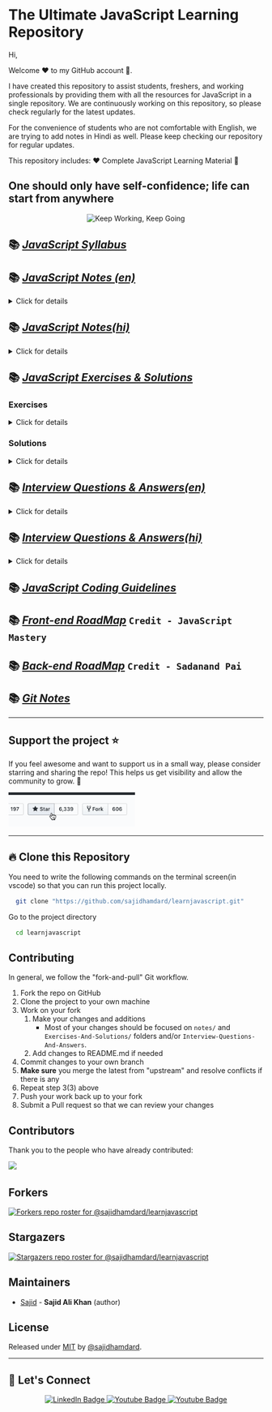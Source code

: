 # The Ultimate JavaScript Learning Repository

<!--
<a href="https://simplyjavascript.com/">
    <img src="https://simplyjavascript.com/image/Beta-logo.svg" alt="Simply JavaScript"/ width="50%">
  </a>
  
> [!IMPORTANT] 
> Hello JavaScript Lovers, We have created a new website for you <a href="https://simplyjavascript.com/"> SimplyJavaScript</a>, and work is currently in progress. We have provided comprehensive JavaScript material on the website in a more organized and accessible manner. Thank you for showing so much love to this repository.
> 
-->

Hi,

Welcome ❤️ to my GitHub account 🙏.

I have created this repository to assist students, freshers, and working professionals by providing them with all the resources for JavaScript in a single repository. We are continuously working on this repository, so please check regularly for the latest updates.

For the convenience of students who are not comfortable with English, we are trying to add notes in Hindi as well. Please keep checking our repository for regular updates.

This repository includes: ❤️ Complete JavaScript Learning Material 🙏

## One should only have self-confidence; life can start from anywhere

<div id="header" align="center">
  <img src="https://media.giphy.com/media/aer096d3vD4rYVsgNn/giphy.gif" width="400" alt="Keep Working, Keep Going"/>
</div>


## 📚 [_JavaScript Syllabus_](./Syllabus/Syllabus.md/)

## 📚 [_JavaScript Notes (en)_](./notes/English)

<details>
<summary>Click for details</summary>

- [_Chapter 01- Introduction & History_](./notes/English/01-introduction-and-history.md)

  - [_Programming Language_](./notes/English/01-introduction-and-history.md#what-is-a-programming-language-)
  - [_High Level Programming Language_](./notes/English/01-introduction-and-history.md#what-is-high-level-programming-language)
  - [_Machine level language or Low level language_](notes/English/01-introduction-and-history.md#what-is-machine-level-language-or-low-level-language)
  - [_Front-end_](notes/English/01-introduction-and-history.md#what-is-front-end-)
  - [_Back-end_](notes/English/01-introduction-and-history.md#what-is-back-end-)
  - [_Introduction of HTML_](notes/English/01-introduction-and-history.md#introduction-of-html)
  - [_Introduction of CSS_](notes/English/01-introduction-and-history.md#introduction-of-css)
  - [_Introduction of JavaScript_](notes/English/01-introduction-and-history.md#introduction-of-javascript)
  - [_History of javascript_](notes/English/01-introduction-and-history.md#history-of-javascript)
  - [_About ECMAScript_](notes/English/01-introduction-and-history.md#what-is-ecma-)

- [_Chapter 02- Features_](./notes/English/02-features.md)

  - [_High level language_](notes/English/02-features.md#what-is-high-level-language-)
  - [_Garbage Collected_](notes/English/02-features.md#what-is-garbage-collected-)
  - [_Interpreted Language (JIT)-> (Just in time compiler)_](notes/English/02-features.md#what-is-interpreted-language-jit--just-in-time-compiler-)
  - [_Multi Paradigm_](notes/English/02-features.md#what-is-multi-paradigm-)
  - [_Prototype based function_](notes/English/02-features.md#what-is-prototype-based-function-)
  - [_First Class Function_](notes/English/02-features.md#what-is-first-class-function-)
  - [_Dynamically Typed/ Dynamic_](notes/English/02-features.md#what-is-dynamically-typed-dynamic-)
  - [_Single Threaded_](notes/English/02-features.md#what-is-single-threaded-)
  - [_Non-Blocking Event Loop_](notes/English/02-features.md#what-is-non-blocking-event-loop-)

- [_Chapter 03- Separation of Concern_](./notes/English/03-separation-of-concerns.md)

  - [_Separation of concerns principle_](notes/English/03-separation-of-concerns.md#what-is-separation-of-concerns-principle-)
  - [_How to link JavaScript file in html ?_](notes/English/03-separation-of-concerns.md#how-to-link-javascript-file-in-html-)

- [_Chapter 04- Value, Variable and DataType_](./notes/English/04-value_variable_datatype.md)

  - [_What is Data ?_](notes/English/04-value_variable_datatype.md#what-is-data)
  - [_What is value?_](notes/English/04-value_variable_datatype.md#what-is-value)
  - [_What is Data type ?_](notes/English/04-value_variable_datatype.md#what-is-data-type)
  - [_Primitive data types (inbuilt data types):_](notes/English/04-value_variable_datatype.md#primitive-data-types-inbuilt-data-types)
    - [_Primitive Data Types Examples:_](notes/English/04-value_variable_datatype.md#primitive-data-types-examples)
  - [_Non primitve (reference types) data types:_](notes/English/04-value_variable_datatype.md#non-primitve-reference-types-data-types)
    - [_Non Primitive Data Type Examples:_](notes/English/04-value_variable_datatype.md#non-primitive-data-type-examples)
  - [_What is variable?_](notes/English/04-value_variable_datatype.md#what-is-variable)

- [_Chapter 05- Identifier_](./notes/English/05-identifier.md)

  - [_What is Identifiers_](notes/English/05-identifier.md#identifiers)
  - [_Rules for creating identifiers_](notes/English/05-identifier.md#rules-for-creating-identifiers)

- [_Chapter 06- Comments_](./notes/English/06-comments.md)

- [_Chapter 07- Statement_](./notes/English/07-statement.md)

  - [_What is Statement?_](notes/English/07-statement.md#what-is-statement)
  - [_Use of Semicolon in JavaScript?_](notes/English/07-statement.md#semicolon-in-javascript)
  - [_Use of WhiteSpace in statement?_](notes/English/07-statement.md#whitespace-in-statement)
  - [_What is Code block or Multi-line statement?_](notes/English/07-statement.md#what-is-code-block-or-multi-line-statement)

- [_Chapter 08- use strict_](notes/English/08-use_strict.md)

- [_Chapter 09- let, const and var_](notes/English/09-let_const_var.md)

  - [_What is let ?_](notes/English/09-let_const_var.md#let)
  - [_What is const ?_](notes/English/09-let_const_var.md#const)
  - [_What is var ?_](notes/English/09-let_const_var.md#var)
  - [_Differences between let, const and var?_](notes/English/09-let_const_var.md#what-are-the-differences-between-let-const-and-var)
  - [_When to use let, const and var?_](notes/English/09-let_const_var.md#when-to-use-let-const-and-var)

- [_Chapter 10- Operators_](notes/English/10-operators.md)

- [_Chapter 11- Conditional Statement_](notes/English/11-conditional_statement.md)

  - [_What is conditional statement?_](notes/English/11-conditional_statement.md#what-is-conditional-statement)

- [_Chapter 12- Output_](notes/English/12-output.md)

  - [_What is console.log ?_](notes/English/12-output.md#what-is-consolelog-in-javascript-)
  - [_What is Document.write ?_](notes/English/12-output.md#what-is-documentwrite-in-javascript-)
  - [_What is window.alert ?_](notes/English/12-output.md#what-is-windowalert-in-javascript-)
  - [_What is inner HTML of an element in javaScript ?_](notes/English/12-output.md#what-is-inner-html-of-an-element-in-javascript-)

- [_Chapter 13- Type Conversion_](./notes/English/13-typeconversion.md)

  - [_Manual Type Conversion_](notes/English/13-typeconversion.md#manual-type-conversion-)
  - [_Coercion Example_](notes/English/13-typeconversion.md#coercion-example)
  - [_Number to String_](notes/English/13-typeconversion.md#number-to-string)
  - [_String to Number_](notes/English/13-typeconversion.md#string-to-number)
  - [_Number to Boolean_](notes/English/13-typeconversion.md#number-to-boolean)
  - [_Type conversion_](notes/English/13-typeconversion.md#type-conversion)
  - [_Explicit type and Manual type conversion_](notes/English/13-typeconversion.md#explicit-type-and-manual-type-conversion-is-process-me-hum-manualy-type-conversion-karte-hain)

- [_Chapter 14- Popup Boxes_](./notes/English/14-popupboxes.md)

  - [_Alert Box_](notes/English/14-popupboxes.md#alert-box)
  - [_Confirm box_](notes/English/14-popupboxes.md#confirm-box)
  - [_Prompt Box_](notes/English/14-popupboxes.md#prompt-box)

- [_Chapter 15- Other Operators_](./notes/English/15-other_operator.md)

  - [_Loose equality operator ==_](notes/English/15-other_operator.md#loose-equality-operator-)
  - [_Strict Equality Operator ===_](notes/English/15-other_operator.md#strict-equality-operator-)
  - [_Ternary Operators_](notes/English/15-other_operator.md#ternary-operators)

- [_Chapter 16- Truthy Falsy Values_](./notes/English/16-truthy_falsy.md)

  - [_What is truthy and falsy value:_](notes/English/16-truthy_falsy.md#what-is-truthy-and-falsy-value)

- [_Chapter 17- Loop and Switch_](notes/English/17-loop_and_switch.md)

  - [_Loops_](notes/English/17-loop_and_switch.md#what-is-loop-)
  - [_for loop_](notes/English/17-loop_and_switch.md#what-is-for-loop-)
  - [_for...of loop_](notes/English/17-loop_and_switch.md#what-is-forof-loop-)
  - [_for...in loop_](notes/English/17-loop_and_switch.md#what-is-forin-loop-)
  - [_while loop_](notes/English/17-loop_and_switch.md#what-is-forin-loop-)
  - [_do...while loop_](notes/English/17-loop_and_switch.md#what-is-forin-loop-)
  - [_switch statment_](notes/English/17-loop_and_switch.md#what-is-forin-loop-)
  - [_case clause?_](notes/English/17-loop_and_switch.md#what-is-forin-loop-)
  - [_break_](notes/English/17-loop_and_switch.md#what-is-forin-loop-)
  - [_Default case_](notes/English/17-loop_and_switch.md#what-is-forin-loop-)

- [_Chapter 18- String_](notes/English/18-string.md)

  - [_What is String_](notes/English/18-string.md#what-is-string)
  - [_How to create String in JavaScript ?_](notes/English/18-string.md#how-to-create-string-in-javascript-)
  - [_String Literal vs String Object_](notes/English/18-string.md#string-literal-vs-string-object-)
  - [_String length property_](notes/English/18-string.md#string-length-property)
  - [_String functions_](notes/English/18-string.md#string-functions)

- [_Chapter 19- scope-scoping_](notes/English/19-scope-scoping.md)
- [_Chapter 20- function_](notes/English/20-function.md)

- [_Chapter 21- More on Functions_](notes/English/21-More-About-functions.md)

  - [_Default parameters_](notes/English/21-More-About-functions.md#what-is-default-parameter-)
  - [_Passing arguments: value vs reference_](notes/English/21-More-About-functions.md#what-is-passing-arguments-value-vs-reference-in-javascript-)
  - [_First Class function/Citizen_](notes/English/21-More-About-functions.md#what-is-first-class-functioncitizen-)
  - [_High Order function in JavaScript_](notes/English/21-More-About-functions.md#what-is-high-order-function-)
  - [_Callback function in JavaScript_](notes/English/21-More-About-functions.md#what-is-callback-function-)
  - [_setTimeOut_](notes/English/21-More-About-functions.md#what-is-settimeout-)
  - [_setInterval_](notes/English/21-More-About-functions.md#what-is-setinterval-)
  - [_Function returning function_](notes/English/21-More-About-functions.md#function-returning-a-function)
  - [_The call and apply methods_](notes/English/21-More-About-functions.md#what-are-the-call-and-apply-methods-)
  - [_The bind method_](notes/English/21-More-About-functions.md#what-is-the-bind-method-)
  - [_Immediately invoked function expression(IIFE)_](notes/English/21-More-About-functions.md#what-is-immediately-invoked-function-expression-)
  - [_Closures_](notes/English/21-More-About-functions.md#what-is-closure-)

- [_Chapter 22- Hoisting_](notes/English/22-hoisting.md)

- [_Chapter 23- Temporal Dead Zone(TDZ)_](notes/English/23-temporal-dead-zone.md)

- [_Chapter 24- Debugging_](notes/English/24-debugging.md#debugging)

  - [_Debugging in JavaScript_](notes/English/24-debugging.md#what-is-debugging-)
  - [_Developer Tool_](notes/English/24-debugging.md#what-is-developer-tool-)
  - [_Fixing errors_](notes/English/24-debugging.md#fixing-errors)
  - [_Different types of errors_](notes/English/24-debugging.md#what-are-the-different-types-of-errors-)

- [_Chapter 25- number_](notes/English/25-number.md)
- [_Chapter 26- date_](notes/English/26-date.md)
- [_Chapter 27- DRY-principle_](notes/English/27-DRY-principle.md)
- [_Chapter 28- Array_](notes/English/28-Array.md)
- [_Chapter 29- Object_](notes/English/29-Object.md)
- [_Chapter 30- Set_](notes/English/30-Set.md)
- [_Chapter 31- Map_](notes/English/31-Map.md)
- [_Chapter 32- Destructuring_](notes/English/32-Destructuring-Array.md)
- [_Chapter 33- Spread-operator_](notes/English/33-Spread-operator.md)
- [_Chapter 34- Rest-parameter_](notes/English/34-Rest-parameter.md)
- [_Chapter 35- short-circuiting_](notes/English/35-short-circuiting-nullish-coalescing-operator.md)
- [_Chapter 36- enchanced-object_](notes/English/36-enhanced-object-literal.md)
- [_Chapter 37- Optional-chaining-_](notes/English/37-Optional-chaining.md)
- [_Chapter 38- DOM_](notes/English/38-DOM.md)
- [_Chapter 39- BOM_](notes/English/39-BOM.md)
- [_Chapter 40- RegExp_](notes/English/40-RegExp.md)
- [_Chapter 41- JSON-XML_](notes/English/41-JSON-XML.md)
- [_Chapter 42- javaScript-Engine_](notes/English/42-JavaScript-Engine.md)
- [_Chapter 43- Call-Stack_](notes/English/43-Call-Stack.md)
- [_Chapter 44- Execution-Context_](notes/English/44-Execution-Context.md)
- [_Chapter 45- Memory_](notes/English/45-Memory.md)
- [_Chapter 46- Compiler-Interpreter-JIT_](notes/English/46-Compiler-Interpreter-JIT.md)
- [_Chapter 47- Event-Loop_](notes/English/47-Event-Loop.md)
- [_Chapter 48- creation-code-phase_](notes/English/48-creation-code-phase.md)
- [_Chapter 49- this-keyword_](notes/English/49-this-keyword.md)
- [_Chapter 50- primitive-nonprimitive_](notes/English/50-primitive-nonprimitive.md)
- [_Chapter 51- OOPs_](notes/English/51-OOPs#In#JavaScript.md)
- [_Chapter 52- Prototypal-inheritance_](notes/English/52-Prototypal-Inheritance.md)
- [_Chapter 53- Prototype_](notes/English/53-Prototype.md#prototypes-in-javascript)
- [_Chapter 54- Constructor function_](notes/English/54-Constructor%20function.md#constructor-function)
- [_Chapter 55- Es6 classes_](notes/English/55-Es6%20classes.md#es6-classes)
- [_Chapter 56- object-creat_](notes/English/56-Object-create.md)
- [_Chapter 57- Encapsulation_](notes/English/57-Encapsulation.md)
- [_Chapter 58- Chaining-methods_](notes/English/58-Chaining-methods.md)
- [_Chapter 59- Asynchronous_](notes/English/59-Asynchronous-JavaScript.md)
- [_Chapter 60- Ajax_](notes/English/60-Ajax.md)
- [_Chapter 61- About-API_](notes/English/61-About-API.md)
- [_Chapter 62- Web_](notes/English/62-Web.md)
- [_Chapter 63- Promise_](notes/English/63-Promise.md)
- [_Chapter 64- fetch_](notes/English/64-fetch.md)
- [_Chapter 65- Consuming Promises_](notes/English/65-Consuming%20Promises.md)
- [_Chapter 66- Chaining Promises_](notes/English/66-Chaining%20Promises.md)
- [_Chapter 67- Rejected promises_](notes/English/67-Rejected%20Promises.md)
- [_Chapter 68- Event Loop_](notes/English/68-Event%20Loop.md)
- [_Chapter 69- Creating-Promise_](notes/English/69-Creating-Promise.md)
- [_Chapter 70- Async-Await_](notes/English/70-Async-Await.md)
- [_Chapter 71- Try-catch_](notes/English/71-Try-catch.md)
- [_Chapter 72- Returning-values-from-Async_](notes/English/72-Returning-values-from-Async.md)
- [_Chapter 73- Promises-In-Parallel_](notes/English/73-Promises-In-Parallel.md)
- [_Chapter 74- Promises-Combinators_](notes/English/74-Promises-Combinators.md)
- [_Chapter 75- Modules_](notes/English/75-Modules.md)
- [_Chapter 76- Export-Import-Modules_](notes/English/76-Export-Import-Modules.md)
- [_Chapter 77- Top-Level-Await_](notes/English/77-Top-Level-Await.md)
- [_Chapter 78- Module-pattern_](notes/English/78-Module-pattern.md)
- [_Chapter 79- Building-with-parcel_](notes/English/79-Building-with-parcel.md)
- [_Chapter 80- Babel_](notes/English/80-Babel.md)
- [_Chapter 81- Transpiling_](notes/English/81-Transpiling.md)
- [_Chapter 82- Polyfilling_](notes/English/82-Polyfilling.md)

</details>

## 📚 [_JavaScript Notes(hi)_](./notes/Hindi/)

<details>
<summary>Click for details</summary>
  
  - [_Chapter 01- Introduction_](./notes/Hindi/01-introduction.md)
  - [_Chapter 02- Features_](./notes/Hindi/02-features.md)
  - [_Chapter 03- separation-of-concerns_](notes/Hindi/03-separation-of-concerns.md)
  - [_Chapter 04- value_variable_datatype_](notes/Hindi/04-value_variable_datatype.md)
  - [_Chapter 05- identifier](notes/Hindi/05-identifier.md)
  - [_Chapter 06- comments_](notes/Hindi/06-comments.md)
  - [_Chapter 07- statement_](notes/Hindi/07-statement.md)
  - [_Chapter 08- use_strict_](notes/Hindi/08-use_strict.md)
  - [_Chapter 09- let_const_var_](notes/Hindi/09-let_const_var.md)
  - [_Chapter 10- operators_](notes/Hindi/10-operators.md)
  - [_Chapter 11- conditional_statement_](notes/Hindi/11-conditional_statement.md)
  - [_Chapter 12- output_](notes/Hindi/12-output.md)
  - [_Chapter 13- typeconversion_](notes/Hindi/13-typeconversion.md)
  - [_Chapter 14- popupboxes_](notes/Hindi/14-popupboxes.md)
  - [_Chapter 15- other_operator_](notes/Hindi/15-other_operator.md)
  - [_Chapter 16- truthy_falsy_](notes/Hindi/16-truthy_falsy.md)
  - [_Chapter 17- loopand_switch_](notes/Hindi/17-loopand_switch.md)
  - [_Chapter 18- string_](notes/Hindi/18-string.md)
  - [_Chapter 19- scoping_and_scope_](notes/Hindi/19-scoping_and_scope.md)
  - [_Chapter 20- function_](notes/Hindi/20-function.md)
  - [_Chapter 21- More-About-functions_](notes/Hindi/21-More-About-functions.md)
  - [_Chapter 22- destructuring_](notes/Hindi/22-destructuring.md)
  - [_Chapter 23- temporal-dead-zone_](notes/Hindi/23-temporal-dead-zone.md)
  - [_Chapter 24-debugging_](notes/Hindi/24-debugging.md)
  - [_Chapter 25- number_](notes/Hindi/25-number.md)
  - [_Chapter 26- date_](notes/Hindi/26-date.md)
  - [_Chapter 27- DRY-principle_](notes/Hindi/27-DRY-principle.md)
  - [_Chapter 28- array_](notes/Hindi/28-array.md)
  - [_Chapter 29- object_](notes/Hindi/29-object.md)
  - [_Chapter 30- set_](notes/Hindi/30-set.md)
  - [_Chapter 31-map_](notes/Hindi/31-map.md)
  - [_Chapter 32- Destructuring-Array_](notes/Hindi/32-Destructuring-Array.md)
  - [_Chapter 33- Spread-operator_](notes/Hindi/33-Spread-operator.md)
  - [_Chapter 34- Rest-parameter_](notes/Hindi/34-Rest-parameter.md)
  - [_Chapter 35- short-circuiting-nullish-coalescing-operator_](notes/Hindi/35-short-circuiting-nullish-coalescing-operator.md)
  - [_Chapter 36- enhanced-object-literal_](notes/Hindi/36-enhanced-object-literal.md)
  - [_Chapter 37- Optional-chaining_](notes/Hindi/37-Optional-chaining.md)
  - [_Chapter 38-DOM_](notes/Hindi/38-DOM.md)
  - [_Chapter 39- BOM](notes/Hindi/39-BOM.md)
  - [_Chapter 40- RegExp_](notes/Hindi/40-RegExp.md)
  - [_Chapter 41- JSON-XML_](notes/Hindi/41-JSON-XML.md)
  - [_Chapter 42- JavaScript-Engine_](notes/Hindi/42-JavaScript-Engine.md)
  - [_Chapter 43- Call-Stack_](notes/Hindi/43-Call-Stack.md )
  - [_Chapter 44- Execution-Context_](notes/Hindi/44-Execution-Context.md)
  - [_Chapter 45- Memory_](notes/Hindi/45-Memory.md)
  - [_Chapter 46- Compiler-Interpreter-JIT_](notes/Hindi/46-Compiler-Interpreter-JIT.md)
  - [_Chapter 47- Event-Loop_](notes/Hindi/47-Event-Loop.md)
  - [_Chapter 48- creation-code-phase_](notes/Hindi/48-creation-code-phase.md)
  - [_Chapter 49- Prototypal-Inheritance_](notes/Hindi/49-Prototypal-Inheritance.md)
  - [_Chapter 50- this-keyword_](notes/Hindi/50-this-keyword.md)
  - [_Chapter 51- OOPs_](notes/Hindi/50-this-keyword.md)
  - [_Chapter 52- Constructor function_](notes/Hindi/52-Constructor$function.md)
  - [_Chapter 53-Object-create_](notes/Hindi/53-Object-create.md)
  - [_Chapter 54-Chaining-methods_](notes/Hindi/54-Chaining-methods.md)
  - [_Chapter 55- primitive-nonprimitive_](notes/Hindi/55-primitive-nonprimitive.md)
  - [_Chapter 56- Web_](notes/Hindi/56-Web.md)
  - [_Chapter 57- Prototype_](notes/Hindi/57-Prototype.md)
  - [_Chapter 58- Es6 classes_](notes/Hindi/58-Es6$%%classes.md)
  - [_Chapter 59- Rejected Promises_](notes/Hindi/59-Rejected$%/Promises.md)
  - [_Chapter 60- prototypal_inheritance_](notes/Hindi/60-prototypal_inheritance.md)
  - [_Chapter 61-Creating-Promise_](notes/Hindi/61-Creating-Promise.md)
  - [_Chapter 62-Ajax_](notes/Hindi/62-Ajax.md)
  - [_Chapter 63- Try-catch_](notes/Hindi/63-Try-catch.md)
  - [_Chapter 64- Promise_](notes/Hindi/64-Promise.md)
  - [_Chapter 65- fetch_](notes/Hindi/65-fetch.md)
  - [_Chapter 66- Promises-Combinators_](notes/Hindi/66-Promises-Combinators.md)
  - [_Chapter 67- Consuming Promises_](notes/Hindi/67-Consuming$Promises.md)
  - [_Chapter 68- Chaining Promises_](notes/Hindi/68-Chaining$68$Promises.md)
  - [_Chapter 69-Encapsulation_](notes/Hindi/69-Encapsulation.md)
  - [_Chapter 70-Asynchronous-JavaScript_](notes/Hindi/70-Asynchronous-JavaScript.md)
  - [_Chapter 71- Async-Await_](notes/Hindi/71-Async-Await.md)
  - [_Chapter 72- About-API_](notes/Hindi/72-About-API.md)
  - [_Chapter 73- Polyfilling_](notes/Hindi/73-Polyfilling.md)
  - [_Chapter 74- Promises-In-Parallel_](notes/Hindi/74-Promises-In-Parallel.md)
  - [_Chapter 75- Export-Import-Modules_](notes/Hindi/75-Export-Import-Modules.md)
  - [_Chapter 76- Top-Level-Await_](notes/Hindi/76-Top-Level-Await.md)
  - [_Chapter 77- Module-pattern_](notes/Hindi/77-Module-pattern.md)
  - [_Chapter 78- Building-with-parcel_](Hindi/78-Building-with-parcel.md)
  - [_Chapter 79- Babel_](notes/Hindi/79-Babel.md)
  - [_Chapter 80- Transpiling_](notes/Hindi/80-Transpiling.md)
  - [_Chapter 81- Returning-values-from-Async_](notes/Hindi/81-Returning-values-from-Async.md)
  - [_Chapter 82- Modules_](notes/Hindi/82-Modules.md)
  
</details>

## 📚 [_JavaScript Exercises & Solutions_](./Exercises)

### Exercises

<details>
<summary>Click for details</summary>
  
  - [_Exercise-01_](./Exercises-And-Solutions/exercises/01-basic-knowledge-exercise.md)
  - [_Exercise-02_](./Exercises-And-Solutions/exercises/02-basic-knowledge-exercise.md)
  - [_Exercise-03_](./Exercises-And-Solutions/exercises/03-basic-knowledge-exercise.md)
  - [_Exercise-04_](./Exercises-And-Solutions/exercises/04-basic-knowledge-exercise.md)
  - [_Exercise-05_](./Exercises-And-Solutions/exercises/05-basic-knowledge-exercise.md)
  - [_Exercise-06_](./Exercises-And-Solutions/exercises/06-basic-knowledge-exercise.md)
  - [_Exercise-07_](./Exercises-And-Solutions/exercises/07-loop-exercise.md)
  - [_Exercise-08_](./Exercises-And-Solutions/exercises/08-github-exercise.md)
  - [_Exercise-09_](./Exercises-And-Solutions/exercises/09-string-exercise.md)
  - [_Exercise-10_](./Exercises-And-Solutions/exercises/10-basic-exercise.md)
  - [_Exercise-11_](./Exercises-And-Solutions/exercises/11-basic-test-exercise.md)
  - [_Exercise-12_](./Exercises-And-Solutions/exercises/12-basic-test-exercise.md)
  - [_Exercise-13_](./Exercises-And-Solutions/exercises/13-array-exercise.md)
  - [_Exercise-14_](./Exercises-And-Solutions/exercises/14-array-exercise.md)
  - [_Exercise-15_](./Exercises-And-Solutions/exercises/15-object-exercise.md)
  - [_Exercise-16_](./Exercises-And-Solutions/exercises/16-basic-test-exercise.md)
  - [_Exercise-17_](./Exercises-And-Solutions/exercises/17-datastructures-exercise.md)
  - [_Exercise-18_](./Exercises-And-Solutions/exercises/18-map-exercise.md)
  - [_Exercise-19_](./Exercises-And-Solutions/exercises/19-call-apply-bind-exercise.md)
  - [_Exercise-20_](./Exercises-And-Solutions/exercises/20-string-array-exercise.md)
  - [_Exercise-21_](./Exercises-And-Solutions/exercises/21-date-number-exercise.md)
  - [_Exercise-22_](./Exercises-And-Solutions/exercises/22-basic-test-exercise.md)
  - [_Exercise-23_](./Exercises-And-Solutions/exercises/23-basic-test-exercise.md)
  - [_Exercise-24_](./Exercises-And-Solutions/exercises/24-string-exercise.md)
</details>

### Solutions

<details>
<summary>Click for details</summary>
  
  - [_Solution-01_](./Exercises-And-Solutions/solutions/01-basic-knowledge-solution.md)
  - [_Solution-02_](./Exercises-And-Solutions/solutions/02-basic-knowledge-solution.md)
  - [_Solution-03_](./Exercises-And-Solutions/solutions/03-basic-knowledge-solution.md)
  - [_Solution-04_](./Exercises-And-Solutions/solutions/04-basic-knowledge-solution.md)
  - [_Solution-05_](./Exercises-And-Solutions/solutions/05-basic-knowledge-solution.md)
  - [_Solution-06_](./Exercises-And-Solutions/solutions/06-basic-knowledge-solution.md)
  - [_Solution-07_](./Exercises-And-Solutions/solutions/07-loop-solution.md)
  - [_Solution-08_](./Exercises-And-Solutions/solutions/08-github-solution.md)
  - [_Solution-09_](./Exercises-And-Solutions/solutions/09-string-solution.md)
  - [_Solution-10_](./Exercises-And-Solutions/solutions/10-basic-solution.md)
  - [_Solution-11_](./Exercises-And-Solutions/solutions/11-basic-test-solution.md)
  - [_Solution-12_](./Exercises-And-Solutions/solutions/12-basic-test-solution.md)
  - [_Solution-13_](./Exercises-And-Solutions/solutions/13-array-solution.md)
  - [_Solution-14_](./Exercises-And-Solutions/solutions/14-array-solution.md)
  - [_Solution-15_](./Exercises-And-Solutions/solutions/15-object-solution.md)
  - [_Solution-16_](./Exercises-And-Solutions/solutions/16-basic-test-solution.md)
  - [_Solution-17_](./Exercises-And-Solutions/solutions/17-datastructure-solution.md)
  - [_Solution-18_](./Exercises-And-Solutions/solutions/18-map-solution.md)
  - [_Solution-19_](./Exercises-And-Solutions/solutions/19-call-apply-bind-solution.md)
  - [_Solution-20_](./Exercises-And-Solutions/solutions/20-string-array-solution.md)
  - [_Solution-21_](./Exercises-And-Solutions/solutions/21-date-number-solution.md)

</details>

## 📚 [_Interview Questions & Answers(en)_](./Interview-Questions-And-Answers/interview-questions-english.md)

<details>
<summary>Click for details</summary>
  
- [_Question 1. What is programming language?_](./Interview-Questions-And-Answers/interview-questions-english.md#question-1-what-is-programming-language)
- [_Question 2. What is front-end?_](./Interview-Questions-And-Answers/interview-questions-english.md#question-2-what-is-front-end)
- [_Question 3. What is back-end?_](./Interview-Questions-And-Answers/interview-questions-english.md#question-3-what-is-back-end)
- [_Question 4. What is HTML?_](./Interview-Questions-And-Answers/interview-questions-english.md#question-4-what-is-html)
- [_Question 5. What is CSS?_](./Interview-Questions-And-Answers/interview-questions-english.md#question-5-what-is-css)
- [_Question 6. What is JavaScript?_](./Interview-Questions-And-Answers/interview-questions-english.md#question-6-what-is-javascript)
- [_Question 7. Difference between java and JavaScript?_](./Interview-Questions-And-Answers/interview-questions-english.md#question-7-difference-between-java-and-javascript)
- [_Question 8. Is JavaScript a case-sensitive language?_](./Interview-Questions-And-Answers/interview-questions-english.md#question-8-is-javascript-a-case-sensitive-language)
- [_Question 9. Tell us about role of HTML, CSS, and JavaScript?_](./Interview-Questions-And-Answers/interview-questions-english.md#question-9-tell-us-about-role-of-html-css-and-javascript)
- [_Question 10. Tell us about the history of JavaScript?_](./Interview-Questions-And-Answers/interview-questions-english.md#question-10-tell-us-about-the-history-of-javascript)
- [_Question 11. What is ECMAScript and how is it related to JavaScript?_](./Interview-Questions-And-Answers/interview-questions-english.md#question-11-what-is-ecmascript-and-how-is-it-related-to-javascript)
- [_Question 12. What are the different versions of JavaScript?_](./Interview-Questions-And-Answers/interview-questions-english.md#question-12-what-are-the-different-versions-of-javascript)
- [_Question 13. What is Es5 and Es6?_](./Interview-Questions-And-Answers/interview-questions-english.md#question-13-what-is-es5-and-es6)
- [_Question 14. What are the different places where we can write JavaScript code?_](./Interview-Questions-And-Answers/interview-questions-english.md#question-14-what-are-the-different-places-where-we-can-write-javascript-code)
- [_Question 15. Difference between client side and server side JavaScript?_](./Interview-Questions-And-Answers/interview-questions-english.md#question-15-difference-between-client-side-and-server-side-javascript)
- [_Question 16.Explain all the JavaScript features in detail?_](./Interview-Questions-And-Answers/interview-questions-english.md#question-16explain-all-the-javascript-features-in-detail)
- [_Question 17.Is javascript a statically typed or a dynamically type language?_](./Interview-Questions-And-Answers/interview-questions-english.md#question-17is-javascript-a-statically-typed-or-a-dynamically-type-language)
- [_Question 18.What is Single Threaded?_](./Interview-Questions-And-Answers/interview-questions-english.md#question-18what-is-single-threaded)
- [_Question 19.What is Non-Blocking Event Loop?_](./Interview-Questions-And-Answers/interview-questions-english.md#question-19what-is-non-blocking-event-loop)
- [_Question 20.What is value and variable?_](./Interview-Questions-And-Answers/interview-questions-english.md#question-20what-is-value-and-variable)
- [_Question 21. What are rules of defining a variable?_](./Interview-Questions-And-Answers/interview-questions-english.md#question-21-what-are-rules-of-defining-a-variable)
- [_Question 22. What is data type?_](./Interview-Questions-And-Answers/interview-questions-english.md#question-22-what-is-data-type)
- [_Question 23. What are the different types of data types in javascript?_](./Interview-Questions-And-Answers/interview-questions-english.md#question-23-what-are-the-different-types-of-data-types-in-javascript)
- [_Question 24. What is Symbol ?_](./Interview-Questions-And-Answers/interview-questions-english.md#question-24-what-is-symbol-)
- [_Question 25. What is BigInt ?_](./Interview-Questions-And-Answers/interview-questions-english.md#question-25-what-is-bigint-)
- [_Question 26. What is the difference between primitive and non-primitive data types ?_](./Interview-Questions-And-Answers/interview-questions-english.md#question-26-what-is-the-difference-between-primitive-and-non-primitive-data-types-)
- [_Question 27. Why is the typeof NaN ?_](./Interview-Questions-And-Answers/interview-questions-english.md#question-27-why-is-the-typeof-nan-)
- [_Question 28. What is the typeof null ?_](./Interview-Questions-And-Answers/interview-questions-english.md#question-28-what-is-the-typeof-null-)
- [_Question 29. What is comment and how to add a single line or multi line comment ?_](./Interview-Questions-And-Answers/interview-questions-english.md#question-29-what-is-comment-and-how-to-add-a-single-line-or-multi-line-comment-)
- [_Question 30. What is Infinity ?_](./Interview-Questions-And-Answers/interview-questions-english.md#question-30-what-is-infinity-)
- [_Question 31. What is the significance of use strict?_](./Interview-Questions-And-Answers/interview-questions-english.md#question-31-what-is-the-significance-of-use-strict)
- [_Question 32. How JavaScript behave in non-strict mode?_](./Interview-Questions-And-Answers/interview-questions-english.md#question-32-how-javascript-behave-in-non-strict-mode)
- [_Question 33. What is a statement in programming?_](./Interview-Questions-And-Answers/interview-questions-english.md#question-33-what-is-a-statement-in-programming)
- [_Question 34. How to write a single line of statement?_](./Interview-Questions-And-Answers/interview-questions-english.md#question-34-how-to-write-a-single-line-of-statement)
- [_Question 35. How to write a multi-line statement?_](./Interview-Questions-And-Answers/interview-questions-english.md#question-35-how-to-write-a-multi-line-statement)
- [_Question 36. What is a code block?_](./Interview-Questions-And-Answers/interview-questions-english.md#question-36-what-is-a-code-block)
- [_Question 37. What is let, const and var ?_](./Interview-Questions-And-Answers/interview-questions-english.md#question-37-what-is-let-const-and-var-)
- [_Question 38. Difference between let, const and var ?_](./Interview-Questions-And-Answers/interview-questions-english.md#question-38-difference-between-let-const-and-var-)
- [_Question 39. When to use let, const and var ?_](./Interview-Questions-And-Answers/interview-questions-english.md#question-39-when-to-use-let-const-and-var-)
- [_Question 40. What is ++, -- operators ?_](./Interview-Questions-And-Answers/interview-questions-english.md#question-40-what-is-++----operators-)
- [_Question 41. What is typeof operator ?_](./Interview-Questions-And-Answers/interview-questions-english.md#question-41-what-is-typeof-operator-)
- [_Question 42. What is reminder operator ?_](./Interview-Questions-And-Answers/interview-questions-english.md#question-42-what-is-reminder-operator-)
- [_Question 43. Explain logical &&, || and ! operators_](./Interview-Questions-And-Answers/interview-questions-english.md#question-43-explain-logical-&&-||-and-!-operators)
- [_Question 44. What are the different ways of writing output ?_](./Interview-Questions-And-Answers/interview-questions-english.md#question-44-what-are-the-different-ways-of-writing-output-)
- [_Question 45. What is a string ?_](./Interview-Questions-And-Answers/interview-questions-english.md#question-45-what-is-a-string-)
- [_Question 46. How to create a String ?_](./Interview-Questions-And-Answers/interview-questions-english.md#question-46-how-to-create-a-string-)
- [_Question 47. Difference between string Literal vs string object ?_](./Interview-Questions-And-Answers/interview-questions-english.md#question-47-difference-between-string-literal-vs-string-object-)
- [_Question 48. What is string length property ?_](./Interview-Questions-And-Answers/interview-questions-english.md#question-48-what-is-string-length-property-)
- [_Question 49. How to convert string to array ?_](./Interview-Questions-And-Answers/interview-questions-english.md#question-49-how-to-convert-string-to-array-)
- [_Question 50. What is String Template Literal ?_](./Interview-Questions-And-Answers/interview-questions-english.md#question-50-what-is-string-template-literal-)
- [_Question 51. Difference between String Literal and String template literal ?_](./Interview-Questions-And-Answers/interview-questions-english.md#question-51-difference-between-string-literal-and-string-template-literal-)
- [_Question 52. Difference between slice, substring and substr functions ?_](./Interview-Questions-And-Answers/interview-questions-english.md#question-52-difference-between-slice-substring-and-substr-functions-)
- [_Question 53. What is the difference between exec and test function ?_](./Interview-Questions-And-Answers/interview-questions-english.md#question-53-what-is-the-difference-between-exec-and-test-function-)
- [_Question 54. What is the difference between padStart and padEnd functions ?_](./Interview-Questions-And-Answers/interview-questions-english.md#question-54-what-is-the-difference-between-padstart-and-padend-functions-)
- [_Question 55. What is the difference between indexOf and includes ?_](./Interview-Questions-And-Answers/interview-questions-english.md#question-55-what-is-the-difference-between-indexof-and-includes-)
- [_Question 56. What is the difference between indexOf and lastIndexOf function ?_](./Interview-Questions-And-Answers/interview-questions-english.md#question-56-what-is-the-difference-between-indexof-and-lastindexof-function-)
- [_Question 57. What is the difference between search and match functions ?_](./Interview-Questions-And-Answers/interview-questions-english.md#question-57-what-is-the-difference-between-search-and-match-functions-)
- [_Question 58. What is Implicit type conversion ?_](./Interview-Questions-And-Answers/interview-questions-english.md#question-58-what-is-implicit-type-conversion-)
- [_Question 59. What is Explicit type conversion ?_](./Interview-Questions-And-Answers/interview-questions-english.md#question-59-what-is-explicit-type-conversion-)
- [_Question 60. What is Coercion ?_](./Interview-Questions-And-Answers/interview-questions-english.md#question-60-what-is-coercion-)
- [_Question 61. What are different popup boxes available in core JavaScript?_](./Interview-Questions-And-Answers/interview-questions-english.md#question-61-what-are-different-popup-boxes-available-in-core-javascript)
- [_Question 62. What are the truthy and falsy values in JavaScript?_](./Interview-Questions-And-Answers/interview-questions-english.md#question-62-what-are-the-truthy-and-falsy-values-in-javascript)
- [_Question 63. Give examples of falsy values ?_](./Interview-Questions-And-Answers/interview-questions-english.md#question-63-give-examples-of-falsy-values-)
- [_Question 64. What is Loose equality operator ?_](./Interview-Questions-And-Answers/interview-questions-english.md#question-64-what-is-loose-equality-operator-)
- [_Question 65. What is Strict equality operator ?_](./Interview-Questions-And-Answers/interview-questions-english.md#question-65-what-is-strict-equality-operator-)
- [_Question 66. Difference between == and === ?_](./Interview-Questions-And-Answers/interview-questions-english.md#question-66-difference-between-==-and-===-)
- [_Question 67. Difference between while and do while loop ?_](./Interview-Questions-And-Answers/interview-questions-english.md#question-67-difference-between-while-and-do-while-loop-)
- [_Question 68. What is for of loop ?_](./Interview-Questions-And-Answers/interview-questions-english.md#question-68-what-is-for-of-loop-)
- [_Question 69. What is for in loop ?_](./Interview-Questions-And-Answers/interview-questions-english.md#question-69-what-is-for-in-loop-)
- [_Question 70. What is Switch ?_](./Interview-Questions-And-Answers/interview-questions-english.md#question-70-what-is-switch-)
- [_Question 71. What are cases in switch ?_](./Interview-Questions-And-Answers/interview-questions-english.md#question-71-what-are-cases-in-switch-)
- [_Question 72. What is default case ?_](./Interview-Questions-And-Answers/interview-questions-english.md#question-72-what-is-default-case-)
- [_Question 73. What are break and continue words ?_](./Interview-Questions-And-Answers/interview-questions-english.md#question-73-what-are-break-and-continue-words-)
- [_Question 74. What is scoping ?_](./Interview-Questions-And-Answers/interview-questions-english.md#question-74-what-is-scoping-)
- [_Question 75. What are the different types of scopes in JavaScript? Explain each?_](./Interview-Questions-And-Answers/interview-questions-english.md#question-75-what-are-the-different-types-of-scopes-in-javascript-explain-each)
- [_Question 76. What is function ?_](./Interview-Questions-And-Answers/interview-questions-english.md#question-76-what-is-function-)
- [_Question 77. What is functional programing ?_](./Interview-Questions-And-Answers/interview-questions-english.md#question-77-what-is-functional-programing-)
- [_Question 78. What are generator function ?_](./Interview-Questions-And-Answers/interview-questions-english.md#question-78-what-are-generator-function-)
- [_Question 79. What are the different ways of creating function in JavaScript?_](./Interview-Questions-And-Answers/interview-questions-english.md#question-79-what-are-the-different-ways-of-creating-function-in-javascript)
- [_Question 80. What is function declaration ?_](./Interview-Questions-And-Answers/interview-questions-english.md#question-80-what-is-function-declaration-)
- [_Question 81. What is currying in JavaScript?_](./Interview-Questions-And-Answers/interview-questions-english.md#question-81-what-is-currying-in-javascript)
- [_Question 82. What is function expression ?_](./Interview-Questions-And-Answers/interview-questions-english.md#question-82-what-is-function-expression-)
- [_Question 83. What is arrow function ?_](./Interview-Questions-And-Answers/interview-questions-english.md#question-83-what-is-arrow-function-)
- [_Question 84. What is anonymous function ? Where do we use this function?_](./Interview-Questions-And-Answers/interview-questions-english.md#question-84-what-is-anonymous-function--where-do-we-use-this-function)
- [_Question 85. What is the difference between function declaration and function expression ?_](./Interview-Questions-And-Answers/interview-questions-english.md#question-85-what-is-the-difference-between-function-declaration-and-function-expression-)
- [_Question 86. What is the difference between function expression and arrow function ?_](./Interview-Questions-And-Answers/interview-questions-english.md#question-86-what-is-the-difference-between-function-expression-and-arrow-function-)
- [_Question 87. What is difference between parameter and argument ?_](./Interview-Questions-And-Answers/interview-questions-english.md#question-87-what-is-difference-between-parameter-and-argument-)
- [_Question 88. What are the default parameters? How to add default parameters in a function ?_](./Interview-Questions-And-Answers/interview-questions-english.md#question-88-what-are-the-default-parameters-how-to-add-default-parameters-in-a-function-)
- [_Question 89. What is call by value and what is call by reference ?_](./Interview-Questions-And-Answers/interview-questions-english.md#question-89-what-is-call-by-value-and-what-is-call-by-reference-)
- [_Question 90. What is High order function ? Give one example?_](./Interview-Questions-And-Answers/interview-questions-english.md#question-90-what-is-high-order-function--give-one-example)
- [_Question 91. What is First class function ? Give one example?_](./Interview-Questions-And-Answers/interview-questions-english.md#question-91-what-is-first-class-function--give-one-example)
- [_Question 92. What is callback function ? When to use callback functions?_](./Interview-Questions-And-Answers/interview-questions-english.md#question-92-what-is-callback-function--when-to-use-callback-functions)
- [_Question 93. What is callback hell ?_](./Interview-Questions-And-Answers/interview-questions-english.md#question-93-what-is-callback-hell-)
- [_Question 94. What is setTimeout? How to clear a setTimeOut ?_](./Interview-Questions-And-Answers/interview-questions-english.md#question-94-what-is-settimeout-how-to-clear-a-settimeout-)
- [_Question 95. What is setInterval? How to clear a setInterval ?_](./Interview-Questions-And-Answers/interview-questions-english.md#question-95-what-is-setinterval-how-to-clear-a-setinterval-)
- [_Question 96. What are the call, apply and bind functions ? Give example of each._](./Interview-Questions-And-Answers/interview-questions-english.md#question-96-what-are-the-call-apply-and-bind-functions--give-example-of-each)
- [_Question 97. What is IIFE (Immediately invoked function expression) ?_](./Interview-Questions-And-Answers/interview-questions-english.md#question-97-what-is-iife-(immediately-invoked-function-expression)-)
- [_Question 98. What is closure ? When to use closure? What are the benefits of using closure?_](./Interview-Questions-And-Answers/interview-questions-english.md#question-98-what-is-closure--when-to-use-closure-what-are-the-benefits-of-using-closure)
- [_Question 99. What is hoisting ?_](./Interview-Questions-And-Answers/interview-questions-english.md#question-99-what-is-hoisting-)
- [_Question 100. What is TDZ(Temporal Dead Zone) ?_](./Interview-Questions-And-Answers/interview-questions-english.md#question-100-what-is-tdz(temporal-dead-zone)-)
- [_Question 101. What is DRY Principle ?_](./Interview-Questions-And-Answers/interview-questions-english.md#question-101-what-is-dry-principle-)
- [_Question 102. What is design pattern ? Name few famous design patterns?_](./Interview-Questions-And-Answers/interview-questions-english.md#question-102-what-is-design-pattern--name-few-famous-design-patterns)
- [_Question 103. What is developer tool?_](./Interview-Questions-And-Answers/interview-questions-english.md#question-103-what-is-developer-tool)
- [_Question 104. Difference between console.log and console.table ?_](./Interview-Questions-And-Answers/interview-questions-english.md#question-104-difference-between-consolelog-and-consoletable-)
- [_Question 105. Difference between console.warn and console.error ?_](./Interview-Questions-And-Answers/interview-questions-english.md#question-105-difference-between-consolewarn-and-consoleerror-)
- [_Question 106. What is Error? What are the different types of error in JavaScript?_](./Interview-Questions-And-Answers/interview-questions-english.md#question-106-what-is-error-what-are-the-different-types-of-error-in-javascript)
- [_Question 107. Explain numbers in JavaScript?_](./Interview-Questions-And-Answers/interview-questions-english.md#question-107-explain-numbers-in-javascript)
- [_Question 108. Difference between number and BigInt ?_](./Interview-Questions-And-Answers/interview-questions-english.md#question-108-difference-between-number-and-bigint-)
- [_Question 109. What is Number System ?_](./Interview-Questions-And-Answers/interview-questions-english.md#question-109-what-is-number-system-)
- [_Question 110. Explain functions of Number class : toFixed,toString,valueOf,parseInt,parseFloat,isNaN ?_](./Interview-Questions-And-Answers/interview-questions-english.md#question-110-explain-functions-of-number-class-:-tofixedtostringvalueofparseintparsefloatisnan-)
- [_Question 111. What is Date object in JavaScript? What are the different ways of creating Date object?_](./Interview-Questions-And-Answers/interview-questions-english.md#question-111-what-is-date-object-in-javascript-what-are-the-different-ways-of-creating-date-object)
- [_Question 112. How will you convert any Number or Date in a format of a difference locale/country ?_](./Interview-Questions-And-Answers/interview-questions-english.md#question-112-how-will-you-convert-any-number-or-date-in-a-format-of-a-difference-locale/country-)
- [_Question 113. What is DOM ?_](./Interview-Questions-And-Answers/interview-questions-english.md#question-113-what-is-dom-)
- [_Question 114. What is the need of DOM ?_](./Interview-Questions-And-Answers/interview-questions-english.md#question-114-what-is-the-need-of-dom-)
- [_Question 115. Explain functions getElementById,getElementsByTagName, getElementsByClassName, querySelector, querySelectorAll, write ?_](./Interview-Questions-And-Answers/interview-questions-english.md#question-115-explain-functions-getelementbyidgetelementsbytagname-getelementsbyclassname-queryselector-queryselectorall-write-)
- [_Question 116. What is Node ? What is HTMLCollection? What is Element?_](./Interview-Questions-And-Answers/interview-questions-english.md#question-116-what-is-node--what-is-htmlcollection-what-is-element)
- [_Question 117. Difference between innerHTML vs textContent ?_](./Interview-Questions-And-Answers/interview-questions-english.md#question-117-difference-between-innerhtml-vs-textcontent-)
- [_Question 118. What is an event bubbling ?_](./Interview-Questions-And-Answers/interview-questions-english.md#question-118-what-is-an-event-bubbling-)
- [_Question 119. What is an event capturing ?_](./Interview-Questions-And-Answers/interview-questions-english.md#question-119-what-is-an-event-capturing-)
- [_Question 120. Difference between event bubbling and capturing ?_](./Interview-Questions-And-Answers/interview-questions-english.md#question-120-difference-between-event-bubbling-and-capturing-)
- [_Question 121. Difference between innherHTML and attribute ?_](./Interview-Questions-And-Answers/interview-questions-english.md#question-121-difference-between-innherhtml-and-attribute-)
- [_Question 122. How to change the style of an html element using DOM ?_](./Interview-Questions-And-Answers/interview-questions-english.md#question-122-how-to-change-the-style-of-an-html-element-using-dom-)
- [_Question 123. What is event ?_](./Interview-Questions-And-Answers/interview-questions-english.md#question-123-what-is-event-)
- [_Question 124. What is role the event.preventDefult() ?_](./Interview-Questions-And-Answers/interview-questions-english.md#question-124-what-is-role-the-eventpreventdefult()-)
- [_Question 125. What are the different types of mouse/keyboard events ?_](./Interview-Questions-And-Answers/interview-questions-english.md#question-125-what-are-the-different-types-of-mouse/keyboard-events-)
- [_Question 126. What is eventListener ?_](./Interview-Questions-And-Answers/interview-questions-english.md#question-126-what-is-eventlistener-)
- [_Question 127. How to remove a eventListener ?_](./Interview-Questions-And-Answers/interview-questions-english.md#question-127-how-to-remove-a-eventlistener-)
- [_Question 128. How to create a DOM element dynamically ?_](./Interview-Questions-And-Answers/interview-questions-english.md#question-128-how-to-create-a-dom-element-dynamically-)
- [_Question 129. What are the BOM objects? Explain each Window, History, Navigator, Screen, Location, Timing,Cookies, LocalStorage ?_](./Interview-Questions-And-Answers/interview-questions-english.md#question-129-what-are-the-bom-objects-explain-each-window-history-navigator-screen-location-timingcookies-localstorage-)
- [_Question 130. What is JavaScript engine? What are the famous JavaScript engine names?_](./Interview-Questions-And-Answers/interview-questions-english.md#question-130-what-is-javascript-engine-what-are-the-famous-javascript-engine-names)
- [_Question 131. What is Call Stack ?_](./Interview-Questions-And-Answers/interview-questions-english.md#question-131-what-is-call-stack-)
- [_Question 132. What is Execution Context ?_](./Interview-Questions-And-Answers/interview-questions-english.md#question-132-what-is-execution-context-)
- [_Question 133. How call stack and execution context are interrelated ?_](./Interview-Questions-And-Answers/interview-questions-english.md#question-133-how-call-stack-and-execution-context-are-interrelated-)
- [_Question 134. What is Heap memory ?_](./Interview-Questions-And-Answers/interview-questions-english.md#question-134-what-is-heap-memory-)
- [_Question 135. What is Stack memory ?_](./Interview-Questions-And-Answers/interview-questions-english.md#question-135-what-is-stack-memory-)
- [_Question 135. What is the difference between heap and stack memory ?_](./Interview-Questions-And-Answers/interview-questions-english.md#question-135-what-is-the-difference-between-heap-and-stack-memory-)
- [_Question 136. What is Compiler?_](./Interview-Questions-And-Answers/interview-questions-english.md#question-136-what-is-compiler)
- [_Question 137. What is interpreter?_](./Interview-Questions-And-Answers/interview-questions-english.md#question-137-what-is-interpreter)
- [_Question 138. What is the difference between compiler and interpreter?_](./Interview-Questions-And-Answers/interview-questions-english.md#question-138-what-is-the-difference-between-compiler-and-interpreter)
- [_Question 139. What is JIT ?_](./Interview-Questions-And-Answers/interview-questions-english.md#question-139-what-is-jit-)
- [_Question 140. What is event loop ?_](./Interview-Questions-And-Answers/interview-questions-english.md#question-140-what-is-event-loop-)
- [_Question 141. What is inside the execution context in javascript? Types of execution context?_](./Interview-Questions-And-Answers/interview-questions-english.md#question-141-what-is-inside-the-execution-context-in-javascript-types-of-execution-context)
- [_Question 142. What is variable environment ?_](./Interview-Questions-And-Answers/interview-questions-english.md#question-142-what-is-variable-environment-)
- [_Question 143. What is scope chain ?_](./Interview-Questions-And-Answers/interview-questions-english.md#question-143-what-is-scope-chain-)
- [_Question 144. What is this keyword ? Where to use it? What this keyword denotes?_](./Interview-Questions-And-Answers/interview-questions-english.md#question-144-what-is-this-keyword--where-to-use-it-what-this-keyword-denotes)
- [_Question 145. What is creation and code phase ?_](./Interview-Questions-And-Answers/interview-questions-english.md#question-145-what-is-creation-and-code-phase-)
- [_Question 146. What will happen if we use this keyword inside a function in strict mode ?_](./Interview-Questions-And-Answers/interview-questions-english.md#question-146-what-will-happen-if-we-use-this-keyword-inside-a-function-in-strict-mode-)
- [_Question 147. What is the difference between primitive and object ?_](./Interview-Questions-And-Answers/interview-questions-english.md#question-147-what-is-the-difference-between-primitive-and-object-)
- [_Question 148. What is normal copy ?_](./Interview-Questions-And-Answers/interview-questions-english.md#question-148-what-is-normal-copy-)
- [_Question 149. What is shallow copy ? How to perform shallow copy of an object?_](./Interview-Questions-And-Answers/interview-questions-english.md#question-149-what-is-shallow-copy--how-to-perform-shallow-copy-of-an-object)
- [_Question 150. What is deep copy ? How to perform deep copy of an object?_](./Interview-Questions-And-Answers/interview-questions-english.md#question-150-what-is-deep-copy--how-to-perform-deep-copy-of-an-object)
- [_Question 151. Where objects are stored ? Is object primitive type or non-primitive?_](./Interview-Questions-And-Answers/interview-questions-english.md#question-151-where-objects-are-stored--is-object-primitive-type-or-non-primitive)
- [_Question 152. What is Destructuring ?_](./Interview-Questions-And-Answers/interview-questions-english.md#question-152-what-is-destructuring-)
- [_Question 153. How to reverse values using destructuring ?_](./Interview-Questions-And-Answers/interview-questions-english.md#question-153-how-to-reverse-values-using-destructuring-)
- [_Question 154. How to return two values from function ?_](./Interview-Questions-And-Answers/interview-questions-english.md#question-154-how-to-return-two-values-from-function-)
- [_Question 155. How destructuring works in array and object ?_](./Interview-Questions-And-Answers/interview-questions-english.md#question-155-how-destructuring-works-in-array-and-object-)
- [_Question 156. How to do destructuring of nested array ?_](./Interview-Questions-And-Answers/interview-questions-english.md#question-156-how-to-do-destructuring-of-nested-array-)
- [_Question 157. How to set default values in destructuring ?_](./Interview-Questions-And-Answers/interview-questions-english.md#question-157-how-to-set-default-values-in-destructuring-)
- [_Question 158. What is destructuring object ?_](./Interview-Questions-And-Answers/interview-questions-english.md#question-158-what-is-destructuring-object-)
- [_Question 159. How we can use destructuring with object ?_](./Interview-Questions-And-Answers/interview-questions-english.md#question-159-how-we-can-use-destructuring-with-object-)
- [_Question 160. How to destructuring remaining value to a single variable ?_](./Interview-Questions-And-Answers/interview-questions-english.md#question-160-how-to-destructuring-remaining-value-to-a-single-variable-)
- [_Question 161. How to give alias name to a property name ?_](./Interview-Questions-And-Answers/interview-questions-english.md#question-161-how-to-give-alias-name-to-a-property-name-)
- [_Question 162. How we can set default values in destructurnig object ?_](./Interview-Questions-And-Answers/interview-questions-english.md#question-162-how-we-can-set-default-values-in-destructurnig-object-)
- [_Question 163. What is nested object destructuring ?_](./Interview-Questions-And-Answers/interview-questions-english.md#question-163-what-is-nested-object-destructuring-)
- [_Question 164. How to destructruing object when passing into a function ?_](./Interview-Questions-And-Answers/interview-questions-english.md#question-164-how-to-destructruing-object-when-passing-into-a-function-)
- [_Question 165. What is spread operator ?_](./Interview-Questions-And-Answers/interview-questions-english.md#question-165-what-is-spread-operator-)
- [_Question 166. How to do shallow copy using spread operator ?_](./Interview-Questions-And-Answers/interview-questions-english.md#question-166-how-to-do-shallow-copy-using-spread-operator-)
- [_Question 167. How to join multiple arrays using spread operator ?_](./Interview-Questions-And-Answers/interview-questions-english.md#question-167-how-to-join-multiple-arrays-using-spread-operator-)
- [_Question 168. How to convert a String to array using spread operator ?_](./Interview-Questions-And-Answers/interview-questions-english.md#question-168-how-to-convert-a-string-to-array-using-spread-operator-)
- [_Question 169. How to pass arguments in function using spread operator ?_](./Interview-Questions-And-Answers/interview-questions-english.md#question-169-how-to-pass-arguments-in-function-using-spread-operator-)
- [_Question 170. What is rest parameter ?_](./Interview-Questions-And-Answers/interview-questions-english.md#question-170-what-is-rest-parameter-)
- [_Question 171. Difference between spread and rest operator ?_](./Interview-Questions-And-Answers/interview-questions-english.md#question-171-difference-between-spread-and-rest-operator-)
- [_Question 172. How to pass variable arguments in function using rest operator ?_](./Interview-Questions-And-Answers/interview-questions-english.md#question-172-how-to-pass-variable-arguments-in-function-using-rest-operator-)
- [_Question 173. What is short circuiting ?_](./Interview-Questions-And-Answers/interview-questions-english.md#question-173-what-is-short-circuiting-)
- [_Question 174. Difference between || and ??_](./Interview-Questions-And-Answers/interview-questions-english.md#question-174-difference-between-||-and-)
- [_Question 175. What is nullish coalescing operator ?_](./Interview-Questions-And-Answers/interview-questions-english.md#question-175-what-is-nullish-coalescing-operator-)
- [_Question  176. What is optional chaining? What are the benefits of using optional chaining ?_](./Interview-Questions-And-Answers/interview-questions-english.md#question--176-what-is-optional-chaining-what-are-the-benefits-of-using-optional-chaining-)
- [_Question 177. What is an Array ?_](./Interview-Questions-And-Answers/interview-questions-english.md#question-177-what-is-an-array-)
- [_Question 178. What are the properties of an Array ?_](./Interview-Questions-And-Answers/interview-questions-english.md#question-178-what-are-the-properties-of-an-array-)
- [_Question 179. Difference between Array Literal and Array Object ?_](./Interview-Questions-And-Answers/interview-questions-english.md#question-179-difference-between-array-literal-and-array-object-)
- [_Question 180. What is the significance of index in Array ?_](./Interview-Questions-And-Answers/interview-questions-english.md#question-180-what-is-the-significance-of-index-in-array-)
- [_Question 181. Does sort function work for all types of elements ?_](./Interview-Questions-And-Answers/interview-questions-english.md#question-181-does-sort-function-work-for-all-types-of-elements-)
- [_Question 182. When to pass a sorting function sort function ?_](./Interview-Questions-And-Answers/interview-questions-english.md#question-182-when-to-pass-a-sorting-function-sort-function-)
- [_Question 183. Difference between push and unshift, pop and shift ?_](./Interview-Questions-And-Answers/interview-questions-english.md#question-183-difference-between-push-and-unshift-pop-and-shift-)
- [_Question 184. Difference between slice, splice ?_](./Interview-Questions-And-Answers/interview-questions-english.md#question-184-difference-between-slice-splice-)
- [_Question 185. Difference between forEach, for of loop ?_](./Interview-Questions-And-Answers/interview-questions-english.md#question-185-difference-between-foreach-for-of-loop-)
- [_Question 186. Difference between map, filter and reduce function ?_](./Interview-Questions-And-Answers/interview-questions-english.md#question-186-difference-between-map-filter-and-reduce-function-)
- [_Question 187. Difference between some and every ?_](./Interview-Questions-And-Answers/interview-questions-english.md#question-187-difference-between-some-and-every-)
- [_Question 188. Difference between flat and flatMap ?_](./Interview-Questions-And-Answers/interview-questions-english.md#question-188-difference-between-flat-and-flatmap-)
- [_Question 189. What is an Object ?_](./Interview-Questions-And-Answers/interview-questions-english.md#question-189-what-is-an-object-)
- [_Question 190. Difference between object literal and new object ?_](./Interview-Questions-And-Answers/interview-questions-english.md#question-190-difference-between-object-literal-and-new-object-)
- [_Question 191. Difference between dot and bracket annotation ?_](./Interview-Questions-And-Answers/interview-questions-english.md#question-191-difference-between-dot-and-bracket-annotation-)
- [_Question 192. Explain Object.keys, Object.values and Object.Entries function ?_](./Interview-Questions-And-Answers/interview-questions-english.md#question-192-explain-objectkeys-objectvalues-and-objectentries-function-)
- [_Question 193. What is Set ?_](./Interview-Questions-And-Answers/interview-questions-english.md#question-193-what-is-set-)
- [_Question 194. What is weakSet in JavaScript ?_](./Interview-Questions-And-Answers/interview-questions-english.md#question-194-what-is-weakset-in-javascript-)
- [_Question 195. How to print set values using for of loop ?_](./Interview-Questions-And-Answers/interview-questions-english.md#question-195-how-to-print-set-values-using-for-of-loop-)
- [_Question 196. How to create set to Array ?_](./Interview-Questions-And-Answers/interview-questions-english.md#question-196-how-to-create-set-to-array-)
- [_Question 197. What is Map ?_](./Interview-Questions-And-Answers/interview-questions-english.md#question-197-what-is-map-)
- [_Question 198. What is weakMap in JavaScript ?_](./Interview-Questions-And-Answers/interview-questions-english.md#question-198-what-is-weakmap-in-javascript-)
- [_Question 199. What is chaining in Map ?_](./Interview-Questions-And-Answers/interview-questions-english.md#question-199-what-is-chaining-in-map-)
- [_Question 200. How the map will behave if we use an Array as key ?_](./Interview-Questions-And-Answers/interview-questions-english.md#question-200-how-the-map-will-behave-if-we-use-an-array-as-key-)
- [_Question 201. How to convert Map to Array ?_](./Interview-Questions-And-Answers/interview-questions-english.md#question-201-how-to-convert-map-to-array-)
- [_Question 202. How to convert Array to Map ?_](./Interview-Questions-And-Answers/interview-questions-english.md#question-202-how-to-convert-array-to-map-)
- [_Question 203. How to convert Object to Map ?_](./Interview-Questions-And-Answers/interview-questions-english.md#question-203-how-to-convert-object-to-map-)
- [_Question 204. How to iterate map using foreach and for of loop ?_](./Interview-Questions-And-Answers/interview-questions-english.md#question-204-how-to-iterate-map-using-foreach-and-for-of-loop-)
- [_Question 205. What is OOPs ?_](./Interview-Questions-And-Answers/interview-questions-english.md#question-205-what-is-oops-)
- [_Question 206. What are the 6 priniciples of OOPs?_](./Interview-Questions-And-Answers/interview-questions-english.md#question-206-what-are-the-6-priniciples-of-oops)
- [_Question 207. Explain below topics and give one real life example of each topic Class, Object, Encapsulation, Abstraction, Inheritance, Polymorphism ?_](./Interview-Questions-And-Answers/interview-questions-english.md#question-207-explain-below-topics-and-give-one-real-life-example-of-each-topic-class-object-encapsulation-abstraction-inheritance-polymorphism-)
- [_Question 208. How to inheritance works ?_](./Interview-Questions-And-Answers/interview-questions-english.md#question-208-how-to-inheritance-works-)
- [_Question 209. What is prototypal inheritance ?_](./Interview-Questions-And-Answers/interview-questions-english.md#question-209-what-is-prototypal-inheritance-)
- [_Question 210. What are the different ways of doing prototypal inheritance ?_](./Interview-Questions-And-Answers/interview-questions-english.md#question-210-what-are-the-different-ways-of-doing-prototypal-inheritance-)
- [_Question 211. What is Constructor function ?_](./Interview-Questions-And-Answers/interview-questions-english.md#question-211-what-is-constructor-function-)
- [_Question 212. What is ES6 classes ?_](./Interview-Questions-And-Answers/interview-questions-english.md#question-212-what-is-es6-classes-)
- [_Question 213. What is Object.create ?_](./Interview-Questions-And-Answers/interview-questions-english.md#question-213-what-is-objectcreate-)
- [_Question 214. What is prototypal chain ?_](./Interview-Questions-And-Answers/interview-questions-english.md#question-214-what-is-prototypal-chain-)
- [_Question 215. What is setters and getters in ES6 classes ?_](./Interview-Questions-And-Answers/interview-questions-english.md#question-215-what-is-setters-and-getters-in-es6-classes-)
- [_Question 216. What will happen if we give same name of property of an object and setter and getter ?_](./Interview-Questions-And-Answers/interview-questions-english.md#question-216-what-will-happen-if-we-give-same-name-of-property-of-an-object-and-setter-and-getter-)
- [_Question 217. What is static function in ES6 classes ?_](./Interview-Questions-And-Answers/interview-questions-english.md#question-217-what-is-static-function-in-es6-classes-)
- [_Question 218. How to implement inheritance in Constructor functions, ES6 classes and Object.create ?_](./Interview-Questions-And-Answers/interview-questions-english.md#question-218-how-to-implement-inheritance-in-constructor-functions-es6-classes-and-objectcreate-)
- [_Question 219. How to implement encapsulation? How to make fields protected ?_](./Interview-Questions-And-Answers/interview-questions-english.md#question-219-how-to-implement-encapsulation-how-to-make-fields-protected-)
- [_Question 220. How to make fields and functions private ?_](./Interview-Questions-And-Answers/interview-questions-english.md#question-220-how-to-make-fields-and-functions-private-)
- [_Question 221. What is chaining methods? How can we implement the same in ES6 classes ?_](./Interview-Questions-And-Answers/interview-questions-english.md#question-221-what-is-chaining-methods-how-can-we-implement-the-same-in-es6-classes-)
- [_Question 222. What is Synchronous and Asynchronous ?_](./Interview-Questions-And-Answers/interview-questions-english.md#question-222-what-is-synchronous-and-asynchronous-)
- [_Question 223. What is AJAX ?_](./Interview-Questions-And-Answers/interview-questions-english.md#question-223-what-is-ajax-)
- [_Question 224. What is API? Explain topics SOAP API, Rest API, Request, Response, Request Body, Query Param, Path Variable, URL, URI, Data : JSON/XML/Text_](./Interview-Questions-And-Answers/interview-questions-english.md#question-224-what-is-api-explain-topics-soap-api-rest-api-request-response-request-body-query-param-path-variable-url-uri-data-:-json/xml/text)
- [_Question 225. What is server client architecture ?_](./Interview-Questions-And-Answers/interview-questions-english.md#question-225-what-is-server-client-architecture-)
- [_Question 226. What is Promise and fetch ?_](./Interview-Questions-And-Answers/interview-questions-english.md#question-226-what-is-promise-and-fetch-)
- [_Question 227. How to consume promises ?_](./Interview-Questions-And-Answers/interview-questions-english.md#question-227-how-to-consume-promises-)
- [_Question 228. How handle rejected promises ?_](./Interview-Questions-And-Answers/interview-questions-english.md#question-228-how-handle-rejected-promises-)
- [_Question 229. How to create a Promise ?_](./Interview-Questions-And-Answers/interview-questions-english.md#question-229-how-to-create-a-promise-)
- [_Question 230. What is async/await ?_](./Interview-Questions-And-Answers/interview-questions-english.md#question-230-what-is-async/await-)
- [_Question 231. How to return values from Async function ?_](./Interview-Questions-And-Answers/interview-questions-english.md#question-231-how-to-return-values-from-async-function-)
- [_Question 232. How to run promises in Parallel ?_](./Interview-Questions-And-Answers/interview-questions-english.md#question-232-how-to-run-promises-in-parallel-)
- [_Question 233. How to do error handling? Explain try catch and finally ?_](./Interview-Questions-And-Answers/interview-questions-english.md#question-233-how-to-do-error-handling-explain-try-catch-and-finally-)
- [_Question 234. Explain some of the promise combinators in javascript? Race, allSettled, any ?_](./Interview-Questions-And-Answers/interview-questions-english.md#question-234-explain-some-of-the-promise-combinators-in-javascript-race-allsettled-any-)
- [_Question 235. What is module ?_](./Interview-Questions-And-Answers/interview-questions-english.md#question-235-what-is-module-)
- [_Question 236. How to import and export modules ?_](./Interview-Questions-And-Answers/interview-questions-english.md#question-236-how-to-import-and-export-modules-)
- [_Question 237. What is Polyfilling ?_](./Interview-Questions-And-Answers/interview-questions-english.md#question-237-what-is-polyfilling-)
- [_Question 238. What is Transpiling ?_](./Interview-Questions-And-Answers/interview-questions-english.md#question-238-what-is-transpiling-)
- [_Question 239. Difference between polyfilling and transpiling ?_](./Interview-Questions-And-Answers/interview-questions-english.md#question-239-difference-between-polyfilling-and-transpiling-)

</details>

## 📚 [_Interview Questions & Answers(hi)_](./Interview-Questions-And-Answers/interview-questions-hindi.md)

<details>
<summary>Click for details</summary>
  
  - [_Question 1. What is programming language?_](./Interview-Questions-And-Answers/interview-questions-hindi\.md#question-1-what-is-programming-language)
- [_Question 2. What is front-end?_](./Interview-Questions-And-Answers/interview-questions-hindi\.md#question-2-what-is-front-end)
- [_Question 3. What is back-end?_](./Interview-Questions-And-Answers/interview-questions-hindi\.md#question-3-what-is-back-end)
- [_Question 4. What is HTML?_](./Interview-Questions-And-Answers/interview-questions-hindi\.md#question-4-what-is-html)
- [_Question 5. What is CSS?_](./Interview-Questions-And-Answers/interview-questions-hindi\.md#question-5-what-is-css)
- [_Question 6. What is JavaScript?_](./Interview-Questions-And-Answers/interview-questions-hindi\.md#question-6-what-is-javascript)
- [_Question 7. Difference between java and JavaScript?_](./Interview-Questions-And-Answers/interview-questions-hindi\.md#question-7-difference-between-java-and-javascript)
- [_Question 8. Is JavaScript a case-sensitive language?_](./Interview-Questions-And-Answers/interview-questions-hindi\.md#question-8-is-javascript-a-case-sensitive-language)
- [_Question 9. Tell us about role of HTML, CSS, and JavaScript?_](./Interview-Questions-And-Answers/interview-questions-hindi\.md#question-9-tell-us-about-role-of-html-css-and-javascript)
- [_Question 10. Tell us about the history of JavaScript?_](./Interview-Questions-And-Answers/interview-questions-hindi\.md#question-10-tell-us-about-the-history-of-javascript)
- [_Question 11. What is ECMAScript and how is it related to JavaScript?_](./Interview-Questions-And-Answers/interview-questions-hindi\.md#question-11-what-is-ecmascript-and-how-is-it-related-to-javascript)
- [_Question 12. What are the different versions of JavaScript?_](./Interview-Questions-And-Answers/interview-questions-hindi\.md#question-12-what-are-the-different-versions-of-javascript)
- [_Question 13. What is Es5 and Es6?_](./Interview-Questions-And-Answers/interview-questions-hindi\.md#question-13-what-is-es5-and-es6)
- [_Question 14. What are the different places where we can write JavaScript code?_](./Interview-Questions-And-Answers/interview-questions-hindi\.md#question-14-what-are-the-different-places-where-we-can-write-javascript-code)
- [_Question 15. Difference between client side and server side JavaScript?_](./Interview-Questions-And-Answers/interview-questions-hindi\.md#question-15-difference-between-client-side-and-server-side-javascript)
- [_Question 16.Explain all the JavaScript features in detail?_](./Interview-Questions-And-Answers/interview-questions-hindi\.md#question-16explain-all-the-javascript-features-in-detail)
- [_Question 17.Is javascript a statically typed or a dynamically type language?_](./Interview-Questions-And-Answers/interview-questions-hindi\.md#question-17is-javascript-a-statically-typed-or-a-dynamically-type-language)
- [_Question 18.What is Single Threaded?_](./Interview-Questions-And-Answers/interview-questions-hindi\.md#question-18what-is-single-threaded)
- [_Question 19.What is Non-Blocking Event Loop?_](./Interview-Questions-And-Answers/interview-questions-hindi\.md#question-19what-is-non-blocking-event-loop)
- [_Question 20.What is value and variable?_](./Interview-Questions-And-Answers/interview-questions-hindi\.md#question-20what-is-value-and-variable)
- [_Question 21. What are rules of defining a variable?_](./Interview-Questions-And-Answers/interview-questions-hindi\.md#question-21-what-are-rules-of-defining-a-variable)
- [_Question 22. What is data type?_](./Interview-Questions-And-Answers/interview-questions-hindi\.md#question-22-what-is-data-type)
- [_Question 23. What are the different types of data types in javascript?_](./Interview-Questions-And-Answers/interview-questions-hindi\.md#question-23-what-are-the-different-types-of-data-types-in-javascript)
- [_Question 24. What is Symbol ?_](./Interview-Questions-And-Answers/interview-questions-hindi\.md#question-24-what-is-symbol-)
- [_Question 25. What is BigInt ?_](./Interview-Questions-And-Answers/interview-questions-hindi\.md#question-25-what-is-bigint-)
- [_Question 26. What is the difference between primitive and non-primitive data types ?_](./Interview-Questions-And-Answers/interview-questions-hindi\.md#question-26-what-is-the-difference-between-primitive-and-non-primitive-data-types-)
- [_Question 27. Why is the typeof NaN ?_](./Interview-Questions-And-Answers/interview-questions-hindi\.md#question-27-why-is-the-typeof-nan-)
- [_Question 28. What is the typeof null ?_](./Interview-Questions-And-Answers/interview-questions-hindi\.md#question-28-what-is-the-typeof-null-)
- [_Question 29. What is comment and how to add a single line or multi line comment ?_](./Interview-Questions-And-Answers/interview-questions-hindi\.md#question-29-what-is-comment-and-how-to-add-a-single-line-or-multi-line-comment-)
- [_Question 30. What is Infinity ?_](./Interview-Questions-And-Answers/interview-questions-hindi\.md#question-30-what-is-infinity-)
- [_Question 31. What is the significance of use strict?_](./Interview-Questions-And-Answers/interview-questions-hindi\.md#question-31-what-is-the-significance-of-use-strict)
- [_Question 32. How JavaScript behave in non-strict mode?_](./Interview-Questions-And-Answers/interview-questions-hindi\.md#question-32-how-javascript-behave-in-non-strict-mode)
- [_Question 33. What is a statement in programming?_](./Interview-Questions-And-Answers/interview-questions-hindi\.md#question-33-what-is-a-statement-in-programming)
- [_Question 34. How to write a single line of statement?_](./Interview-Questions-And-Answers/interview-questions-hindi\.md#question-34-how-to-write-a-single-line-of-statement)
- [_Question 35. How to write a multi-line statement?_](./Interview-Questions-And-Answers/interview-questions-hindi\.md#question-35-how-to-write-a-multi-line-statement)
- [_Question 36. What is a code block?_](./Interview-Questions-And-Answers/interview-questions-hindi\.md#question-36-what-is-a-code-block)
- [_Question 37. What is let, const and var ?_](./Interview-Questions-And-Answers/interview-questions-hindi\.md#question-37-what-is-let-const-and-var-)
- [_Question 38. Difference between let, const and var ?_](./Interview-Questions-And-Answers/interview-questions-hindi\.md#question-38-difference-between-let-const-and-var-)
- [_Question 39. When to use let, const and var ?_](./Interview-Questions-And-Answers/interview-questions-hindi\.md#question-39-when-to-use-let-const-and-var-)
- [_Question 40. What is ++, -- operators ?_](./Interview-Questions-And-Answers/interview-questions-hindi\.md#question-40-what-is-++----operators-)
- [_Question 41. What is typeof operator ?_](./Interview-Questions-And-Answers/interview-questions-hindi\.md#question-41-what-is-typeof-operator-)
- [_Question 42. What is reminder operator ?_](./Interview-Questions-And-Answers/interview-questions-hindi\.md#question-42-what-is-reminder-operator-)
- [_Question 43. Explain logical &&, || and ! operators_](./Interview-Questions-And-Answers/interview-questions-hindi\.md#question-43-explain-logical-&&-||-and-!-operators)
- [_Question 44. What are the different ways of writing output ?_](./Interview-Questions-And-Answers/interview-questions-hindi\.md#question-44-what-are-the-different-ways-of-writing-output-)
- [_Question 45. What is a string ?_](./Interview-Questions-And-Answers/interview-questions-hindi\.md#question-45-what-is-a-string-)
- [_Question 46. How to create a String ?_](./Interview-Questions-And-Answers/interview-questions-hindi\.md#question-46-how-to-create-a-string-)
- [_Question 47. Difference between string Literal vs string object ?_](./Interview-Questions-And-Answers/interview-questions-hindi\.md#question-47-difference-between-string-literal-vs-string-object-)
- [_Question 48. What is string length property ?_](./Interview-Questions-And-Answers/interview-questions-hindi\.md#question-48-what-is-string-length-property-)
- [_Question 49. How to convert string to array ?_](./Interview-Questions-And-Answers/interview-questions-hindi\.md#question-49-how-to-convert-string-to-array-)
- [_Question 50. What is String Template Literal ?_](./Interview-Questions-And-Answers/interview-questions-hindi\.md#question-50-what-is-string-template-literal-)
- [_Question 51. Difference between String Literal and String template literal ?_](./Interview-Questions-And-Answers/interview-questions-hindi\.md#question-51-difference-between-string-literal-and-string-template-literal-)
- [_Question 52. Difference between slice, substring and substr functions ?_](./Interview-Questions-And-Answers/interview-questions-hindi\.md#question-52-difference-between-slice-substring-and-substr-functions-)
- [_Question 53. What is the difference between exec and test function ?_](./Interview-Questions-And-Answers/interview-questions-hindi\.md#question-53-what-is-the-difference-between-exec-and-test-function-)
- [_Question 54. What is the difference between padStart and padEnd functions ?_](./Interview-Questions-And-Answers/interview-questions-hindi\.md#question-54-what-is-the-difference-between-padstart-and-padend-functions-)
- [_Question 55. What is the difference between indexOf and includes ?_](./Interview-Questions-And-Answers/interview-questions-hindi\.md#question-55-what-is-the-difference-between-indexof-and-includes-)
- [_Question 56. What is the difference between indexOf and lastIndexOf function ?_](./Interview-Questions-And-Answers/interview-questions-hindi\.md#question-56-what-is-the-difference-between-indexof-and-lastindexof-function-)
- [_Question 57. What is the difference between search and match functions ?_](./Interview-Questions-And-Answers/interview-questions-hindi\.md#question-57-what-is-the-difference-between-search-and-match-functions-)
- [_Question 58. What is Implicit type conversion ?_](./Interview-Questions-And-Answers/interview-questions-hindi\.md#question-58-what-is-implicit-type-conversion-)
- [_Question 59. What is Explicit type conversion ?_](./Interview-Questions-And-Answers/interview-questions-hindi\.md#question-59-what-is-explicit-type-conversion-)
- [_Question 60. What is Coercion ?_](./Interview-Questions-And-Answers/interview-questions-hindi\.md#question-60-what-is-coercion-)
- [_Question 61. What are different popup boxes available in core JavaScript?_](./Interview-Questions-And-Answers/interview-questions-hindi\.md#question-61-what-are-different-popup-boxes-available-in-core-javascript)
- [_Question 62. What are the truthy and falsy values in JavaScript?_](./Interview-Questions-And-Answers/interview-questions-hindi\.md#question-62-what-are-the-truthy-and-falsy-values-in-javascript)
- [_Question 63. Give examples of falsy values ?_](./Interview-Questions-And-Answers/interview-questions-hindi\.md#question-63-give-examples-of-falsy-values-)
- [_Question 64. What is Loose equality operator ?_](./Interview-Questions-And-Answers/interview-questions-hindi\.md#question-64-what-is-loose-equality-operator-)
- [_Question 65. What is Strict equality operator ?_](./Interview-Questions-And-Answers/interview-questions-hindi\.md#question-65-what-is-strict-equality-operator-)
- [_Question 66. Difference between == and === ?_](./Interview-Questions-And-Answers/interview-questions-hindi\.md#question-66-difference-between-==-and-===-)
- [_Question 67. Difference between while and do while loop ?_](./Interview-Questions-And-Answers/interview-questions-hindi\.md#question-67-difference-between-while-and-do-while-loop-)
- [_Question 68. What is for of loop ?_](./Interview-Questions-And-Answers/interview-questions-hindi\.md#question-68-what-is-for-of-loop-)
- [_Question 69. What is for in loop ?_](./Interview-Questions-And-Answers/interview-questions-hindi\.md#question-69-what-is-for-in-loop-)
- [_Question 70. What is Switch ?_](./Interview-Questions-And-Answers/interview-questions-hindi\.md#question-70-what-is-switch-)
- [_Question 71. What are cases in switch ?_](./Interview-Questions-And-Answers/interview-questions-hindi\.md#question-71-what-are-cases-in-switch-)
- [_Question 72. What is default case ?_](./Interview-Questions-And-Answers/interview-questions-hindi\.md#question-72-what-is-default-case-)
- [_Question 73. What are break and continue words ?_](./Interview-Questions-And-Answers/interview-questions-hindi\.md#question-73-what-are-break-and-continue-words-)
- [_Question 74. What is scoping ?_](./Interview-Questions-And-Answers/interview-questions-hindi\.md#question-74-what-is-scoping-)
- [_Question 75. What are the different types of scopes in JavaScript? Explain each?_](./Interview-Questions-And-Answers/interview-questions-hindi\.md#question-75-what-are-the-different-types-of-scopes-in-javascript-explain-each)
- [_Question 76. What is function ?_](./Interview-Questions-And-Answers/interview-questions-hindi\.md#question-76-what-is-function-)
- [_Question 77. What is functional programing ?_](./Interview-Questions-And-Answers/interview-questions-hindi\.md#question-77-what-is-functional-programing-)
- [_Question 78. What are generator function ?_](./Interview-Questions-And-Answers/interview-questions-hindi\.md#question-78-what-are-generator-function-)
- [_Question 79. What are the different ways of creating function in JavaScript?_](./Interview-Questions-And-Answers/interview-questions-hindi\.md#question-79-what-are-the-different-ways-of-creating-function-in-javascript)
- [_Question 80. What is function declaration ?_](./Interview-Questions-And-Answers/interview-questions-hindi\.md#question-80-what-is-function-declaration-)
- [_Question 81. What is currying in JavaScript?_](./Interview-Questions-And-Answers/interview-questions-hindi\.md#question-81-what-is-currying-in-javascript)
- [_Question 82. What is function expression ?_](./Interview-Questions-And-Answers/interview-questions-hindi\.md#question-82-what-is-function-expression-)
- [_Question 83. What is arrow function ?_](./Interview-Questions-And-Answers/interview-questions-hindi\.md#question-83-what-is-arrow-function-)
- [_Question 84. What is anonymous function ? Where do we use this function?_](./Interview-Questions-And-Answers/interview-questions-hindi\.md#question-84-what-is-anonymous-function--where-do-we-use-this-function)
- [_Question 85. What is the difference between function declaration and function expression ?_](./Interview-Questions-And-Answers/interview-questions-hindi\.md#question-85-what-is-the-difference-between-function-declaration-and-function-expression-)
- [_Question 86. What is the difference between function expression and arrow function ?_](./Interview-Questions-And-Answers/interview-questions-hindi\.md#question-86-what-is-the-difference-between-function-expression-and-arrow-function-)
- [_Question 87. What is difference between parameter and argument ?_](./Interview-Questions-And-Answers/interview-questions-hindi\.md#question-87-what-is-difference-between-parameter-and-argument-)
- [_Question 88. What are the default parameters? How to add default parameters in a function ?_](./Interview-Questions-And-Answers/interview-questions-hindi\.md#question-88-what-are-the-default-parameters-how-to-add-default-parameters-in-a-function-)
- [_Question 89. What is call by value and what is call by reference ?_](./Interview-Questions-And-Answers/interview-questions-hindi\.md#question-89-what-is-call-by-value-and-what-is-call-by-reference-)
- [_Question 90. What is High order function ? Give one example?_](./Interview-Questions-And-Answers/interview-questions-hindi\.md#question-90-what-is-high-order-function--give-one-example)
- [_Question 91. What is First class function ? Give one example?_](./Interview-Questions-And-Answers/interview-questions-hindi\.md#question-91-what-is-first-class-function--give-one-example)
- [_Question 92. What is callback function ? When to use callback functions?_](./Interview-Questions-And-Answers/interview-questions-hindi\.md#question-92-what-is-callback-function--when-to-use-callback-functions)
- [_Question 93. What is callback hell ?_](./Interview-Questions-And-Answers/interview-questions-hindi\.md#question-93-what-is-callback-hell-)
- [_Question 94. What is setTimeout? How to clear a setTimeOut ?_](./Interview-Questions-And-Answers/interview-questions-hindi\.md#question-94-what-is-settimeout-how-to-clear-a-settimeout-)
- [_Question 95. What is setInterval? How to clear a setInterval ?_](./Interview-Questions-And-Answers/interview-questions-hindi\.md#question-95-what-is-setinterval-how-to-clear-a-setinterval-)
- [_Question 96. What are the call, apply and bind functions ? Give example of each._](./Interview-Questions-And-Answers/interview-questions-hindi\.md#question-96-what-are-the-call-apply-and-bind-functions--give-example-of-each)
- [_Question 97. What is IIFE (Immediately invoked function expression) ?_](./Interview-Questions-And-Answers/interview-questions-hindi\.md#question-97-what-is-iife-(immediately-invoked-function-expression)-)
- [_Question 98. What is closure ? When to use closure? What are the benefits of using closure?_](./Interview-Questions-And-Answers/interview-questions-hindi\.md#question-98-what-is-closure--when-to-use-closure-what-are-the-benefits-of-using-closure)
- [_Question 99. What is hoisting ?_](./Interview-Questions-And-Answers/interview-questions-hindi\.md#question-99-what-is-hoisting-)
- [_Question 100. What is TDZ(Temporal Dead Zone) ?_](./Interview-Questions-And-Answers/interview-questions-hindi\.md#question-100-what-is-tdz(temporal-dead-zone)-)
- [_Question 101. What is DRY Principle ?_](./Interview-Questions-And-Answers/interview-questions-hindi\.md#question-101-what-is-dry-principle-)
- [_Question 102. What is design pattern ? Name few famous design patterns?_](./Interview-Questions-And-Answers/interview-questions-hindi\.md#question-102-what-is-design-pattern--name-few-famous-design-patterns)
- [_Question 103. What is developer tool?_](./Interview-Questions-And-Answers/interview-questions-hindi\.md#question-103-what-is-developer-tool)
- [_Question 104. Difference between console.log and console.table ?_](./Interview-Questions-And-Answers/interview-questions-hindi\.md#question-104-difference-between-consolelog-and-consoletable-)
- [_Question 105. Difference between console.warn and console.error ?_](./Interview-Questions-And-Answers/interview-questions-hindi\.md#question-105-difference-between-consolewarn-and-consoleerror-)
- [_Question 106. What is Error? What are the different types of error in JavaScript?_](./Interview-Questions-And-Answers/interview-questions-hindi\.md#question-106-what-is-error-what-are-the-different-types-of-error-in-javascript)
- [_Question 107. Explain numbers in JavaScript?_](./Interview-Questions-And-Answers/interview-questions-hindi\.md#question-107-explain-numbers-in-javascript)
- [_Question 108. Difference between number and BigInt ?_](./Interview-Questions-And-Answers/interview-questions-hindi\.md#question-108-difference-between-number-and-bigint-)
- [_Question 109. What is Number System ?_](./Interview-Questions-And-Answers/interview-questions-hindi\.md#question-109-what-is-number-system-)
- [_Question 110. Explain functions of Number class : toFixed,toString,valueOf,parseInt,parseFloat,isNaN ?_](./Interview-Questions-And-Answers/interview-questions-hindi\.md#question-110-explain-functions-of-number-class-:-tofixedtostringvalueofparseintparsefloatisnan-)
- [_Question 111. What is Date object in JavaScript? What are the different ways of creating Date object?_](./Interview-Questions-And-Answers/interview-questions-hindi\.md#question-111-what-is-date-object-in-javascript-what-are-the-different-ways-of-creating-date-object)
- [_Question 112. How will you convert any Number or Date in a format of a difference locale/country ?_](./Interview-Questions-And-Answers/interview-questions-hindi\.md#question-112-how-will-you-convert-any-number-or-date-in-a-format-of-a-difference-locale/country-)
- [_Question 113. What is DOM ?_](./Interview-Questions-And-Answers/interview-questions-hindi\.md#question-113-what-is-dom-)
- [_Question 114. What is the need of DOM ?_](./Interview-Questions-And-Answers/interview-questions-hindi\.md#question-114-what-is-the-need-of-dom-)
- [_Question 115. Explain functions getElementById,getElementsByTagName, getElementsByClassName, querySelector, querySelectorAll, write ?_](./Interview-Questions-And-Answers/interview-questions-hindi\.md#question-115-explain-functions-getelementbyidgetelementsbytagname-getelementsbyclassname-queryselector-queryselectorall-write-)
- [_Question 116. What is Node ? What is HTMLCollection? What is Element?_](./Interview-Questions-And-Answers/interview-questions-hindi\.md#question-116-what-is-node--what-is-htmlcollection-what-is-element)
- [_Question 117. Difference between innerHTML vs textContent ?_](./Interview-Questions-And-Answers/interview-questions-hindi\.md#question-117-difference-between-innerhtml-vs-textcontent-)
- [_Question 118. What is an event bubbling ?_](./Interview-Questions-And-Answers/interview-questions-hindi\.md#question-118-what-is-an-event-bubbling-)
- [_Question 119. What is an event capturing ?_](./Interview-Questions-And-Answers/interview-questions-hindi\.md#question-119-what-is-an-event-capturing-)
- [_Question 120. Difference between event bubbling and capturing ?_](./Interview-Questions-And-Answers/interview-questions-hindi\.md#question-120-difference-between-event-bubbling-and-capturing-)
- [_Question 121. Difference between innherHTML and attribute ?_](./Interview-Questions-And-Answers/interview-questions-hindi\.md#question-121-difference-between-innherhtml-and-attribute-)
- [_Question 122. How to change the style of an html element using DOM ?_](./Interview-Questions-And-Answers/interview-questions-hindi\.md#question-122-how-to-change-the-style-of-an-html-element-using-dom-)
- [_Question 123. What is event ?_](./Interview-Questions-And-Answers/interview-questions-hindi\.md#question-123-what-is-event-)
- [_Question 124. What is role the event.preventDefult() ?_](./Interview-Questions-And-Answers/interview-questions-hindi\.md#question-124-what-is-role-the-eventpreventdefult()-)
- [_Question 125. What are the different types of mouse/keyboard events ?_](./Interview-Questions-And-Answers/interview-questions-hindi\.md#question-125-what-are-the-different-types-of-mouse/keyboard-events-)
- [_Question 126. What is eventListener ?_](./Interview-Questions-And-Answers/interview-questions-hindi\.md#question-126-what-is-eventlistener-)
- [_Question 127. How to remove a eventListener ?_](./Interview-Questions-And-Answers/interview-questions-hindi\.md#question-127-how-to-remove-a-eventlistener-)
- [_Question 128. How to create a DOM element dynamically ?_](./Interview-Questions-And-Answers/interview-questions-hindi\.md#question-128-how-to-create-a-dom-element-dynamically-)
- [_Question 129. What are the BOM objects? Explain each Window, History, Navigator, Screen, Location, Timing,Cookies, LocalStorage ?_](./Interview-Questions-And-Answers/interview-questions-hindi\.md#question-129-what-are-the-bom-objects-explain-each-window-history-navigator-screen-location-timingcookies-localstorage-)
- [_Question 130. What is JavaScript engine? What are the famous JavaScript engine names?_](./Interview-Questions-And-Answers/interview-questions-hindi\.md#question-130-what-is-javascript-engine-what-are-the-famous-javascript-engine-names)
- [_Question 131. What is Call Stack ?_](./Interview-Questions-And-Answers/interview-questions-hindi\.md#question-131-what-is-call-stack-)
- [_Question 132. What is Execution Context ?_](./Interview-Questions-And-Answers/interview-questions-hindi\.md#question-132-what-is-execution-context-)
- [_Question 133. How call stack and execution context are interrelated ?_](./Interview-Questions-And-Answers/interview-questions-hindi\.md#question-133-how-call-stack-and-execution-context-are-interrelated-)
- [_Question 134. What is Heap memory ?_](./Interview-Questions-And-Answers/interview-questions-hindi\.md#question-134-what-is-heap-memory-)
- [_Question 135. What is Stack memory ?_](./Interview-Questions-And-Answers/interview-questions-hindi\.md#question-135-what-is-stack-memory-)
- [_Question 135. What is the difference between heap and stack memory ?_](./Interview-Questions-And-Answers/interview-questions-hindi\.md#question-135-what-is-the-difference-between-heap-and-stack-memory-)
- [_Question 136. What is Compiler?_](./Interview-Questions-And-Answers/interview-questions-hindi\.md#question-136-what-is-compiler)
- [_Question 137. What is interpreter?_](./Interview-Questions-And-Answers/interview-questions-hindi\.md#question-137-what-is-interpreter)
- [_Question 138. What is the difference between compiler and interpreter?_](./Interview-Questions-And-Answers/interview-questions-hindi\.md#question-138-what-is-the-difference-between-compiler-and-interpreter)
- [_Question 139. What is JIT ?_](./Interview-Questions-And-Answers/interview-questions-hindi\.md#question-139-what-is-jit-)
- [_Question 140. What is event loop ?_](./Interview-Questions-And-Answers/interview-questions-hindi\.md#question-140-what-is-event-loop-)
- [_Question 141. What is inside the execution context in javascript? Types of execution context?_](./Interview-Questions-And-Answers/interview-questions-hindi\.md#question-141-what-is-inside-the-execution-context-in-javascript-types-of-execution-context)
- [_Question 142. What is variable environment ?_](./Interview-Questions-And-Answers/interview-questions-hindi\.md#question-142-what-is-variable-environment-)
- [_Question 143. What is scope chain ?_](./Interview-Questions-And-Answers/interview-questions-hindi\.md#question-143-what-is-scope-chain-)
- [_Question 144. What is this keyword ? Where to use it? What this keyword denotes?_](./Interview-Questions-And-Answers/interview-questions-hindi\.md#question-144-what-is-this-keyword--where-to-use-it-what-this-keyword-denotes)
- [_Question 145. What is creation and code phase ?_](./Interview-Questions-And-Answers/interview-questions-hindi\.md#question-145-what-is-creation-and-code-phase-)
- [_Question 146. What will happen if we use this keyword inside a function in strict mode ?_](./Interview-Questions-And-Answers/interview-questions-hindi\.md#question-146-what-will-happen-if-we-use-this-keyword-inside-a-function-in-strict-mode-)
- [_Question 147. What is the difference between primitive and object ?_](./Interview-Questions-And-Answers/interview-questions-hindi\.md#question-147-what-is-the-difference-between-primitive-and-object-)
- [_Question 148. What is normal copy ?_](./Interview-Questions-And-Answers/interview-questions-hindi\.md#question-148-what-is-normal-copy-)
- [_Question 149. What is shallow copy ? How to perform shallow copy of an object?_](./Interview-Questions-And-Answers/interview-questions-hindi\.md#question-149-what-is-shallow-copy--how-to-perform-shallow-copy-of-an-object)
- [_Question 150. What is deep copy ? How to perform deep copy of an object?_](./Interview-Questions-And-Answers/interview-questions-hindi\.md#question-150-what-is-deep-copy--how-to-perform-deep-copy-of-an-object)
- [_Question 151. Where objects are stored ? Is object primitive type or non-primitive?_](./Interview-Questions-And-Answers/interview-questions-hindi\.md#question-151-where-objects-are-stored--is-object-primitive-type-or-non-primitive)
- [_Question 152. What is Destructuring ?_](./Interview-Questions-And-Answers/interview-questions-hindi\.md#question-152-what-is-destructuring-)
- [_Question 153. How to reverse values using destructuring ?_](./Interview-Questions-And-Answers/interview-questions-hindi\.md#question-153-how-to-reverse-values-using-destructuring-)
- [_Question 154. How to return two values from function ?_](./Interview-Questions-And-Answers/interview-questions-hindi\.md#question-154-how-to-return-two-values-from-function-)
- [_Question 155. How destructuring works in array and object ?_](./Interview-Questions-And-Answers/interview-questions-hindi\.md#question-155-how-destructuring-works-in-array-and-object-)
- [_Question 156. How to do destructuring of nested array ?_](./Interview-Questions-And-Answers/interview-questions-hindi\.md#question-156-how-to-do-destructuring-of-nested-array-)
- [_Question 157. How to set default values in destructuring ?_](./Interview-Questions-And-Answers/interview-questions-hindi\.md#question-157-how-to-set-default-values-in-destructuring-)
- [_Question 158. What is destructuring object ?_](./Interview-Questions-And-Answers/interview-questions-hindi\.md#question-158-what-is-destructuring-object-)
- [_Question 159. How we can use destructuring with object ?_](./Interview-Questions-And-Answers/interview-questions-hindi\.md#question-159-how-we-can-use-destructuring-with-object-)
- [_Question 160. How to destructuring remaining value to a single variable ?_](./Interview-Questions-And-Answers/interview-questions-hindi\.md#question-160-how-to-destructuring-remaining-value-to-a-single-variable-)
- [_Question 161. How to give alias name to a property name ?_](./Interview-Questions-And-Answers/interview-questions-hindi\.md#question-161-how-to-give-alias-name-to-a-property-name-)
- [_Question 162. How we can set default values in destructurnig object ?_](./Interview-Questions-And-Answers/interview-questions-hindi\.md#question-162-how-we-can-set-default-values-in-destructurnig-object-)
- [_Question 163. What is nested object destructuring ?_](./Interview-Questions-And-Answers/interview-questions-hindi\.md#question-163-what-is-nested-object-destructuring-)
- [_Question 164. How to destructruing object when passing into a function ?_](./Interview-Questions-And-Answers/interview-questions-hindi\.md#question-164-how-to-destructruing-object-when-passing-into-a-function-)
- [_Question 165. What is spread operator ?_](./Interview-Questions-And-Answers/interview-questions-hindi\.md#question-165-what-is-spread-operator-)
- [_Question 166. How to do shallow copy using spread operator ?_](./Interview-Questions-And-Answers/interview-questions-hindi\.md#question-166-how-to-do-shallow-copy-using-spread-operator-)
- [_Question 167. How to join multiple arrays using spread operator ?_](./Interview-Questions-And-Answers/interview-questions-hindi\.md#question-167-how-to-join-multiple-arrays-using-spread-operator-)
- [_Question 168. How to convert a String to array using spread operator ?_](./Interview-Questions-And-Answers/interview-questions-hindi\.md#question-168-how-to-convert-a-string-to-array-using-spread-operator-)
- [_Question 169. How to pass arguments in function using spread operator ?_](./Interview-Questions-And-Answers/interview-questions-hindi\.md#question-169-how-to-pass-arguments-in-function-using-spread-operator-)
- [_Question 170. What is rest parameter ?_](./Interview-Questions-And-Answers/interview-questions-hindi\.md#question-170-what-is-rest-parameter-)
- [_Question 171. Difference between spread and rest operator ?_](./Interview-Questions-And-Answers/interview-questions-hindi\.md#question-171-difference-between-spread-and-rest-operator-)
- [_Question 172. How to pass variable arguments in function using rest operator ?_](./Interview-Questions-And-Answers/interview-questions-hindi\.md#question-172-how-to-pass-variable-arguments-in-function-using-rest-operator-)
- [_Question 173. What is short circuiting ?_](./Interview-Questions-And-Answers/interview-questions-hindi\.md#question-173-what-is-short-circuiting-)
- [_Question 174. Difference between || and ??_](./Interview-Questions-And-Answers/interview-questions-hindi\.md#question-174-difference-between-||-and-)
- [_Question 175. What is nullish coalescing operator ?_](./Interview-Questions-And-Answers/interview-questions-hindi\.md#question-175-what-is-nullish-coalescing-operator-)
- [_Question  176. What is optional chaining? What are the benefits of using optional chaining ?_](./Interview-Questions-And-Answers/interview-questions-hindi\.md#question--176-what-is-optional-chaining-what-are-the-benefits-of-using-optional-chaining-)
- [_Question 177. What is an Array ?_](./Interview-Questions-And-Answers/interview-questions-hindi\.md#question-177-what-is-an-array-)
- [_Question 178. What are the properties of an Array ?_](./Interview-Questions-And-Answers/interview-questions-hindi\.md#question-178-what-are-the-properties-of-an-array-)
- [_Question 179. Difference between Array Literal and Array Object ?_](./Interview-Questions-And-Answers/interview-questions-hindi\.md#question-179-difference-between-array-literal-and-array-object-)
- [_Question 180. What is the significance of index in Array ?_](./Interview-Questions-And-Answers/interview-questions-hindi\.md#question-180-what-is-the-significance-of-index-in-array-)
- [_Question 181. Does sort function work for all types of elements ?_](./Interview-Questions-And-Answers/interview-questions-hindi\.md#question-181-does-sort-function-work-for-all-types-of-elements-)
- [_Question 182. When to pass a sorting function sort function ?_](./Interview-Questions-And-Answers/interview-questions-hindi\.md#question-182-when-to-pass-a-sorting-function-sort-function-)
- [_Question 183. Difference between push and unshift, pop and shift ?_](./Interview-Questions-And-Answers/interview-questions-hindi\.md#question-183-difference-between-push-and-unshift-pop-and-shift-)
- [_Question 184. Difference between slice, splice ?_](./Interview-Questions-And-Answers/interview-questions-hindi\.md#question-184-difference-between-slice-splice-)
- [_Question 185. Difference between forEach, for of loop ?_](./Interview-Questions-And-Answers/interview-questions-hindi\.md#question-185-difference-between-foreach-for-of-loop-)
- [_Question 186. Difference between map, filter and reduce function ?_](./Interview-Questions-And-Answers/interview-questions-hindi\.md#question-186-difference-between-map-filter-and-reduce-function-)
- [_Question 187. Difference between some and every ?_](./Interview-Questions-And-Answers/interview-questions-hindi\.md#question-187-difference-between-some-and-every-)
- [_Question 188. Difference between flat and flatMap ?_](./Interview-Questions-And-Answers/interview-questions-hindi\.md#question-188-difference-between-flat-and-flatmap-)
- [_Question 189. What is an Object ?_](./Interview-Questions-And-Answers/interview-questions-hindi\.md#question-189-what-is-an-object-)
- [_Question 190. Difference between object literal and new object ?_](./Interview-Questions-And-Answers/interview-questions-hindi\.md#question-190-difference-between-object-literal-and-new-object-)
- [_Question 191. Difference between dot and bracket annotation ?_](./Interview-Questions-And-Answers/interview-questions-hindi\.md#question-191-difference-between-dot-and-bracket-annotation-)
- [_Question 192. Explain Object.keys, Object.values and Object.Entries function ?_](./Interview-Questions-And-Answers/interview-questions-hindi\.md#question-192-explain-objectkeys-objectvalues-and-objectentries-function-)
- [_Question 193. What is Set ?_](./Interview-Questions-And-Answers/interview-questions-hindi\.md#question-193-what-is-set-)
- [_Question 194. What is weakSet in JavaScript ?_](./Interview-Questions-And-Answers/interview-questions-hindi\.md#question-194-what-is-weakset-in-javascript-)
- [_Question 195. How to print set values using for of loop ?_](./Interview-Questions-And-Answers/interview-questions-hindi\.md#question-195-how-to-print-set-values-using-for-of-loop-)
- [_Question 196. How to create set to Array ?_](./Interview-Questions-And-Answers/interview-questions-hindi\.md#question-196-how-to-create-set-to-array-)
- [_Question 197. What is Map ?_](./Interview-Questions-And-Answers/interview-questions-hindi\.md#question-197-what-is-map-)
- [_Question 198. What is weakMap in JavaScript ?_](./Interview-Questions-And-Answers/interview-questions-hindi\.md#question-198-what-is-weakmap-in-javascript-)
- [_Question 199. What is chaining in Map ?_](./Interview-Questions-And-Answers/interview-questions-hindi\.md#question-199-what-is-chaining-in-map-)
- [_Question 200. How the map will behave if we use an Array as key ?_](./Interview-Questions-And-Answers/interview-questions-hindi\.md#question-200-how-the-map-will-behave-if-we-use-an-array-as-key-)
- [_Question 201. How to convert Map to Array ?_](./Interview-Questions-And-Answers/interview-questions-hindi\.md#question-201-how-to-convert-map-to-array-)
- [_Question 202. How to convert Array to Map ?_](./Interview-Questions-And-Answers/interview-questions-hindi\.md#question-202-how-to-convert-array-to-map-)
- [_Question 203. How to convert Object to Map ?_](./Interview-Questions-And-Answers/interview-questions-hindi\.md#question-203-how-to-convert-object-to-map-)
- [_Question 204. How to iterate map using foreach and for of loop ?_](./Interview-Questions-And-Answers/interview-questions-hindi\.md#question-204-how-to-iterate-map-using-foreach-and-for-of-loop-)
- [_Question 205. What is OOPs ?_](./Interview-Questions-And-Answers/interview-questions-hindi\.md#question-205-what-is-oops-)
- [_Question 206. What are the 6 priniciples of OOPs?_](./Interview-Questions-And-Answers/interview-questions-hindi\.md#question-206-what-are-the-6-priniciples-of-oops)
- [_Question 207. Explain below topics and give one real life example of each topic Class, Object, Encapsulation, Abstraction, Inheritance, Polymorphism ?_](./Interview-Questions-And-Answers/interview-questions-hindi\.md#question-207-explain-below-topics-and-give-one-real-life-example-of-each-topic-class-object-encapsulation-abstraction-inheritance-polymorphism-)
- [_Question 208. How to inheritance works ?_](./Interview-Questions-And-Answers/interview-questions-hindi\.md#question-208-how-to-inheritance-works-)
- [_Question 209. What is prototypal inheritance ?_](./Interview-Questions-And-Answers/interview-questions-hindi\.md#question-209-what-is-prototypal-inheritance-)
- [_Question 210. What are the different ways of doing prototypal inheritance ?_](./Interview-Questions-And-Answers/interview-questions-hindi\.md#question-210-what-are-the-different-ways-of-doing-prototypal-inheritance-)
- [_Question 211. What is Constructor function ?_](./Interview-Questions-And-Answers/interview-questions-hindi\.md#question-211-what-is-constructor-function-)
- [_Question 212. What is ES6 classes ?_](./Interview-Questions-And-Answers/interview-questions-hindi\.md#question-212-what-is-es6-classes-)
- [_Question 213. What is Object.create ?_](./Interview-Questions-And-Answers/interview-questions-hindi\.md#question-213-what-is-objectcreate-)
- [_Question 214. What is prototypal chain ?_](./Interview-Questions-And-Answers/interview-questions-hindi\.md#question-214-what-is-prototypal-chain-)
- [_Question 215. What is setters and getters in ES6 classes ?_](./Interview-Questions-And-Answers/interview-questions-hindi\.md#question-215-what-is-setters-and-getters-in-es6-classes-)
- [_Question 216. What will happen if we give same name of property of an object and setter and getter ?_](./Interview-Questions-And-Answers/interview-questions-hindi\.md#question-216-what-will-happen-if-we-give-same-name-of-property-of-an-object-and-setter-and-getter-)
- [_Question 217. What is static function in ES6 classes ?_](./Interview-Questions-And-Answers/interview-questions-hindi\.md#question-217-what-is-static-function-in-es6-classes-)
- [_Question 218. How to implement inheritance in Constructor functions, ES6 classes and Object.create ?_](./Interview-Questions-And-Answers/interview-questions-hindi\.md#question-218-how-to-implement-inheritance-in-constructor-functions-es6-classes-and-objectcreate-)
- [_Question 219. How to implement encapsulation? How to make fields protected ?_](./Interview-Questions-And-Answers/interview-questions-hindi\.md#question-219-how-to-implement-encapsulation-how-to-make-fields-protected-)
- [_Question 220. How to make fields and functions private ?_](./Interview-Questions-And-Answers/interview-questions-hindi\.md#question-220-how-to-make-fields-and-functions-private-)
- [_Question 221. What is chaining methods? How can we implement the same in ES6 classes ?_](./Interview-Questions-And-Answers/interview-questions-hindi\.md#question-221-what-is-chaining-methods-how-can-we-implement-the-same-in-es6-classes-)
- [_Question 222. What is Synchronous and Asynchronous ?_](./Interview-Questions-And-Answers/interview-questions-hindi\.md#question-222-what-is-synchronous-and-asynchronous-)
- [_Question 223. What is AJAX ?_](./Interview-Questions-And-Answers/interview-questions-hindi\.md#question-223-what-is-ajax-)
- [_Question 224. What is API? Explain topics SOAP API, Rest API, Request, Response, Request Body, Query Param, Path Variable, URL, URI, Data : JSON/XML/Text_](./Interview-Questions-And-Answers/interview-questions-hindi\.md#question-224-what-is-api-explain-topics-soap-api-rest-api-request-response-request-body-query-param-path-variable-url-uri-data-:-json/xml/text)
- [_Question 225. What is server client architecture ?_](./Interview-Questions-And-Answers/interview-questions-hindi\.md#question-225-what-is-server-client-architecture-)
- [_Question 226. What is Promise and fetch ?_](./Interview-Questions-And-Answers/interview-questions-hindi\.md#question-226-what-is-promise-and-fetch-)
- [_Question 227. How to consume promises ?_](./Interview-Questions-And-Answers/interview-questions-hindi\.md#question-227-how-to-consume-promises-)
- [_Question 228. How handle rejected promises ?_](./Interview-Questions-And-Answers/interview-questions-hindi\.md#question-228-how-handle-rejected-promises-)
- [_Question 229. How to create a Promise ?_](./Interview-Questions-And-Answers/interview-questions-hindi\.md#question-229-how-to-create-a-promise-)
- [_Question 230. What is async/await ?_](./Interview-Questions-And-Answers/interview-questions-hindi\.md#question-230-what-is-async/await-)
- [_Question 231. How to return values from Async function ?_](./Interview-Questions-And-Answers/interview-questions-hindi\.md#question-231-how-to-return-values-from-async-function-)
- [_Question 232. How to run promises in Parallel ?_](./Interview-Questions-And-Answers/interview-questions-hindi\.md#question-232-how-to-run-promises-in-parallel-)
- [_Question 233. How to do error handling? Explain try catch and finally ?_](./Interview-Questions-And-Answers/interview-questions-hindi\.md#question-233-how-to-do-error-handling-explain-try-catch-and-finally-)
- [_Question 234. Explain some of the promise combinators in javascript? Race, allSettled, any ?_](./Interview-Questions-And-Answers/interview-questions-hindi\.md#question-234-explain-some-of-the-promise-combinators-in-javascript-race-allsettled-any-)
- [_Question 235. What is module ?_](./Interview-Questions-And-Answers/interview-questions-hindi\.md#question-235-what-is-module-)
- [_Question 236. How to import and export modules ?_](./Interview-Questions-And-Answers/interview-questions-hindi\.md#question-236-how-to-import-and-export-modules-)
- [_Question 237. What is Polyfilling ?_](./Interview-Questions-And-Answers/interview-questions-hindi\.md#question-237-what-is-polyfilling-)
- [_Question 238. What is Transpiling ?_](./Interview-Questions-And-Answers/interview-questions-hindi\.md#question-238-what-is-transpiling-)
- [_Question 239. Difference between polyfilling and transpiling ?_](./Interview-Questions-And-Answers/interview-questions-hindi\.md#question-239-difference-between-polyfilling-and-transpiling-)

</details>

## 📚 [_JavaScript Coding Guidelines_](./Coding%20Guidelines/Coding%20Guidlines.md)

## 📚 [_Front-end RoadMap_](./Roadmap/Backend%20development%20roadmap.pdf) `Credit - JavaScript Mastery`

## 📚 [_Back-end RoadMap_](./Roadmap/Frontend%20development%20roadmap.pdf) `Credit - Sadanand Pai`

## 📚 [_Git Notes_](./Git%20Notes/)

---

## Support the project ⭐

If you feel awesome and want to support us in a small way, please consider starring and sharing the repo! This helps us get visibility and allow the community to grow. 🙏

<img alt="star_us" width="250" src="./star_us.gif">

---

## 🔥 Clone this Repository

You need to write the following commands on the terminal screen(in vscode) so that you can run this project locally.

```bash
  git clone "https://github.com/sajidhamdard/learnjavascript.git"
```

Go to the project directory

```bash
  cd learnjavascript
```

 ## Contributing

In general, we follow the "fork-and-pull" Git workflow.

1. Fork the repo on GitHub
2. Clone the project to your own machine
3. Work on your fork
    1. Make your changes and additions
        - Most of your changes should be focused on `notes/` and `Exercises-And-Solutions/` folders and/or `Interview-Questions-And-Answers`.
    2. Add changes to README.md if needed
4. Commit changes to your own branch
5. **Make sure** you merge the latest from "upstream" and resolve conflicts if there is any
6. Repeat step 3(3) above
7. Push your work back up to your fork
8. Submit a Pull request so that we can review your changes

## Contributors

Thank you to the people who have already contributed:

<a href="https://github.com/sajidhamdard/learnjavascript/graphs/contributors">
  <img src="https://contrib.rocks/image?repo=sajidhamdard/learnjavascript" />
</a>

## Forkers

[![Forkers repo roster for @sajidhamdard/learnjavascript](https://reporoster.com/forks/sajidhamdard/learnjavascript)](https://github.com/sajidhamdard/learnjavascript/network/members)

## Stargazers

[![Stargazers repo roster for @sajidhamdard/learnjavascript](https://reporoster.com/stars/sajidhamdard/learnjavascript)](https://github.com/sajidhamdard/learnjavascript/stargazers)

## Maintainers

- [Sajid](https://github.com/sajidhamdard) - **Sajid Ali Khan** (author)
  
## License

Released under [MIT](/LICENSE.md) by [@sajidhamdard](https://github.com/sajidhamdard).

---

## 🔗 Let's Connect

<div align="center" id="badges">
  <a href="https://www.linkedin.com/in/sajid-sj/">
    <img src="https://img.shields.io/badge/LinkedIn-blue?style=for-the-badge&logo=linkedin&logoColor=white" alt="LinkedIn Badge"/>
  </a>
  <a href="https://www.youtube.com/@EasyCodingBySajid">
    <img src="https://img.shields.io/badge/YouTube-red?style=for-the-badge&logo=youtube&logoColor=white" alt="Youtube Badge"/>
  </a>
  <a href="https://instagram.com/sajid_aaloo">
    <img src="https://img.shields.io/badge/Instagram-green?style=for-the-badge&logo=youtube&logoColor=white" alt="Youtube Badge"/>
  </a>
</div>
